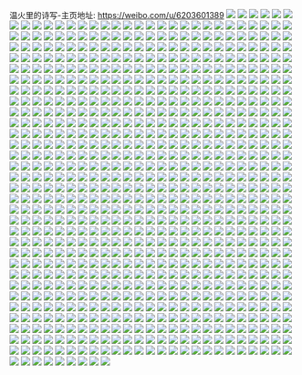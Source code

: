 温火里的诗写-主页地址: https://weibo.com/u/6203601389 
![](https://wx4.sinaimg.cn/mw2000/006LPG6Vly1h8wifnygxjj30n00ldwhu.jpg) 
![](https://wx4.sinaimg.cn/mw2000/006LPG6Vly1h8wifoe0ofj30n00tuqds.jpg) 
![](https://wx4.sinaimg.cn/mw2000/006LPG6Vly1h8wifon911j30mz0uodj5.jpg) 
![](https://wx4.sinaimg.cn/mw2000/006LPG6Vly1h8wifowerfj30mz0uoq9f.jpg) 
![](https://wx4.sinaimg.cn/mw2000/006LPG6Vly1h8wet3dge1j30u0140111.jpg) 
![](https://wx4.sinaimg.cn/mw2000/006LPG6Vly1h8w4w6hbifj30u0148wmw.jpg) 
![](https://wx4.sinaimg.cn/mw2000/006LPG6Vly1h8w4w7pjdej30u015xn5h.jpg) 
![](https://wx4.sinaimg.cn/mw2000/006LPG6Vly1h8vf6sh11dj31400u0jwb.jpg) 
![](https://wx4.sinaimg.cn/mw2000/006LPG6Vly1h8vezyer8vj30pt0yfaep.jpg) 
![](https://wx4.sinaimg.cn/mw2000/006LPG6Vly1h8vezxye4kj30n00nq40c.jpg) 
![](https://wx4.sinaimg.cn/mw2000/006LPG6Vly1h8vbmeu53dj30n00pujrs.jpg) 
![](https://wx4.sinaimg.cn/mw2000/006LPG6Vly1h8vdb3kv46j30n01ds0vo.jpg) 
![](https://wx4.sinaimg.cn/mw2000/006LPG6Vly1h8uztu6ngkj32492upb2b.jpg) 
![](https://wx4.sinaimg.cn/mw2000/006LPG6Vly1h8uztvv5psj324d2tvnpe.jpg) 
![](https://wx4.sinaimg.cn/mw2000/006LPG6Vly1h8uzty45lrj32682wbe83.jpg) 
![](https://wx4.sinaimg.cn/mw2000/006LPG6Vly1h8uf4epy9tj30u014047w.jpg) 
![](https://wx4.sinaimg.cn/mw2000/006LPG6Vly1h8uf4f5pm2j30k20e4401.jpg) 
![](https://wx4.sinaimg.cn/mw2000/006LPG6Vly1h8trxsp9yhj325x2wku0y.jpg) 
![](https://wx4.sinaimg.cn/mw2000/006LPG6Vly1h8trxv1uwfj322i2s1e82.jpg) 
![](https://wx4.sinaimg.cn/mw2000/006LPG6Vly1h8t9x8gzlfj30sr1f4dk1.jpg) 
![](https://wx4.sinaimg.cn/mw2000/006LPG6Vly1h8t9ws0vzyj30n00kcgsh.jpg) 
![](https://wx4.sinaimg.cn/mw2000/006LPG6Vly1h8t9wq2geyj30n00tcai6.jpg) 
![](https://wx4.sinaimg.cn/mw2000/006LPG6Vly1h8t9wpene2j31bs0ps45g.jpg) 
![](https://wx4.sinaimg.cn/mw2000/006LPG6Vly1h8t9wqfku1j30qz0ipaeh.jpg) 
![](https://wx4.sinaimg.cn/mw2000/006LPG6Vly1h8t9xq6kcjj30mz0mzjve.jpg) 
![](https://wx4.sinaimg.cn/mw2000/006LPG6Vly1h8stq6wn9oj31x52oue82.jpg) 
![](https://wx4.sinaimg.cn/mw2000/006LPG6Vly1h8rxlp3a45j30u00o2jtm.jpg) 
![](https://wx4.sinaimg.cn/mw2000/006LPG6Vly1h8rxlop3wxj30n00hugn0.jpg) 
![](https://wx4.sinaimg.cn/mw2000/006LPG6Vly1h8ruqlo1r3j30n00se0w4.jpg) 
![](https://wx4.sinaimg.cn/mw2000/006LPG6Vly1h8rnohxu38j30mn0gxjtn.jpg) 
![](https://wx4.sinaimg.cn/mw2000/006LPG6Vly1h8rnoho4htj30n00opagc.jpg) 
![](https://wx4.sinaimg.cn/mw2000/006LPG6Vly1h8rnoi47rwj30n00oojul.jpg) 
![](https://wx4.sinaimg.cn/mw2000/006LPG6Vly1h8ribgkr2vj32732xiu0y.jpg) 
![](https://wx4.sinaimg.cn/mw2000/006LPG6Vly1h8ribj5fboj32592v1npe.jpg) 
![](https://wx4.sinaimg.cn/mw2000/006LPG6Vly1h8ribl4574j326r2x0x6q.jpg) 
![](https://wx4.sinaimg.cn/mw2000/006LPG6Vly1h8qhnf7jq8j30n00kvah9.jpg) 
![](https://wx4.sinaimg.cn/mw2000/006LPG6Vly1h8qe4rhvoyj30mw0uih5z.jpg) 
![](https://wx4.sinaimg.cn/mw2000/006LPG6Vly1h8qe4s9l5ij325p2vlx6p.jpg) 
![](https://wx4.sinaimg.cn/mw2000/006LPG6Vly1h8pu4iekvkj30u01hcwns.jpg) 
![](https://wx4.sinaimg.cn/mw2000/006LPG6Vly1h8pucdahjtj30n0128aj3.jpg) 
![](https://wx4.sinaimg.cn/mw2000/006LPG6Vly1h8po53ezu3j30sn1avtt2.jpg) 
![](https://wx4.sinaimg.cn/mw2000/006LPG6Vly1h8p556gqmfj30u01be44g.jpg) 
![](https://wx4.sinaimg.cn/mw2000/006LPG6Vly1h8p5567sw2j30mu0m9tgp.jpg) 
![](https://wx4.sinaimg.cn/mw2000/006LPG6Vly1h8p51rm2qwj323h2sn1ky.jpg) 
![](https://wx4.sinaimg.cn/mw2000/006LPG6Vly1h8p51t1wkij325a2v1u0x.jpg) 
![](https://wx4.sinaimg.cn/mw2000/006LPG6Vly1h8p51sd4gej327t2yfb2a.jpg) 
![](https://wx4.sinaimg.cn/mw2000/006LPG6Vly1h8oll6r428j30nv0h1445.jpg) 
![](https://wx4.sinaimg.cn/mw2000/006LPG6Vly1h8obu3ekyij309v0a174m.jpg) 
![](https://wx4.sinaimg.cn/mw2000/006LPG6Vly1h8o0ghwzzej30ty0zp7e2.jpg) 
![](https://wx4.sinaimg.cn/mw2000/006LPG6Vly1h8o0gh93m9j30u00ue107.jpg) 
![](https://wx4.sinaimg.cn/mw2000/006LPG6Vly1h8o0ghh2uqj30mz0mzwj6.jpg) 
![](https://wx4.sinaimg.cn/mw2000/006LPG6Vly1h8n1r6y4v7j30kf0dnwh9.jpg) 
![](https://wx4.sinaimg.cn/mw2000/006LPG6Vly1h8mu75i2q3j30mw0uj47h.jpg) 
![](https://wx4.sinaimg.cn/mw2000/006LPG6Vly1h8mu75smvdj30ms0ud0zy.jpg) 
![](https://wx4.sinaimg.cn/mw2000/006LPG6Vly1h8mu763kyrj30mu0ug0zp.jpg) 
![](https://wx4.sinaimg.cn/mw2000/006LPG6Vly1h8m9snvdfaj30mr13agtr.jpg) 
![](https://wx4.sinaimg.cn/mw2000/006LPG6Vly1h8m8blmvs9j30k00zk47o.jpg) 
![](https://wx4.sinaimg.cn/mw2000/006LPG6Vly1h8lw3rrj4ij327w2ykqv6.jpg) 
![](https://wx4.sinaimg.cn/mw2000/006LPG6Vly1h8lw3u6e8yj32802zmx6q.jpg) 
![](https://wx4.sinaimg.cn/mw2000/006LPG6Vly1h8ltp7wtl8j30jr0m776v.jpg) 
![](https://wx4.sinaimg.cn/mw2000/006LPG6Vly1h8ltsmhwwoj30u0140dm1.jpg) 
![](https://wx4.sinaimg.cn/mw2000/006LPG6Vly1h8ljdw3ruwj30u014010d.jpg) 
![](https://wx4.sinaimg.cn/mw2000/006LPG6Vly1h8l3omsvdwj30n00n0q6v.jpg) 
![](https://wx4.sinaimg.cn/mw2000/006LPG6Vly1h8l3on3t40j30if0if0wi.jpg) 
![](https://wx4.sinaimg.cn/mw2000/006LPG6Vly1h8l3omdoysj30m20n5423.jpg) 
![](https://wx4.sinaimg.cn/mw2000/006LPG6Vly1h8l3onaqaxj30sg0sgn29.jpg) 
![](https://wx4.sinaimg.cn/mw2000/006LPG6Vly1h8l3ongzo8j30n00i776l.jpg) 
![](https://wx4.sinaimg.cn/mw2000/006LPG6Vly1h8l3onp204j30n00iowgf.jpg) 
![](https://wx4.sinaimg.cn/mw2000/006LPG6Vly1h8l3onwdoaj30iz0irwft.jpg) 
![](https://wx4.sinaimg.cn/mw2000/006LPG6Vly1h8kodc6my7j30n00gmq4d.jpg) 
![](https://wx4.sinaimg.cn/mw2000/006LPG6Vly1h8kntth2lij30n00putb1.jpg) 
![](https://wx4.sinaimg.cn/mw2000/006LPG6Vly1h8kiupw8icj30n01dsaml.jpg) 
![](https://wx4.sinaimg.cn/mw2000/006LPG6Vly1h8jk00lzlzj30kd0h90ty.jpg) 
![](https://wx4.sinaimg.cn/mw2000/006LPG6Vly1h8ilgx9d4jj32c0340kjm.jpg) 
![](https://wx4.sinaimg.cn/mw2000/006LPG6Vly1h8ilgy2dd9j32c02c07wh.jpg) 
![](https://wx4.sinaimg.cn/mw2000/006LPG6Vly1h8hoya3gugj319t18x7hy.jpg) 
![](https://wx4.sinaimg.cn/mw2000/006LPG6Vly1h8hm437704j31v82hm1kx.jpg) 
![](https://wx4.sinaimg.cn/mw2000/006LPG6Vly1h8h2wlwo85j32422wqx6p.jpg) 
![](https://wx4.sinaimg.cn/mw2000/006LPG6Vly1h8h2wkqextj30n01dsgtb.jpg) 
![](https://wx4.sinaimg.cn/mw2000/006LPG6Vly1h8f4vlz0l2j327q2wxx6q.jpg) 
![](https://wx4.sinaimg.cn/mw2000/006LPG6Vly1h8f4xw1tn9j327v2yhe83.jpg) 
![](https://wx4.sinaimg.cn/mw2000/006LPG6Vly1h8f2h6j0a1j30n00n3n3q.jpg) 
![](https://wx4.sinaimg.cn/mw2000/006LPG6Vly1h8ez6aqraoj30k00zkn5f.jpg) 
![](https://wx4.sinaimg.cn/mw2000/006LPG6Vly1h8ergypeafj32752xjkjo.jpg) 
![](https://wx4.sinaimg.cn/mw2000/006LPG6Vly1h8erh1p5ihj326q2xo7wj.jpg) 
![](https://wx4.sinaimg.cn/mw2000/006LPG6Vly1h8ergw3fn4j325f2v97wj.jpg) 
![](https://wx4.sinaimg.cn/mw2000/006LPG6Vly1h8hm8c9nzbj336c2dr7wj.jpg) 
![](https://wx4.sinaimg.cn/mw2000/006LPG6Vly1h8hm8ai4sej30mn0uen1c.jpg) 
![](https://wx4.sinaimg.cn/mw2000/006LPG6Vly1h89km2kpsyj30k00zk7gw.jpg) 
![](https://wx4.sinaimg.cn/mw2000/006LPG6Vly1h894deyijhj30k00zk142.jpg) 
![](https://wx4.sinaimg.cn/mw2000/006LPG6Vly1h891may8oyj30k00zkaht.jpg) 
![](https://wx4.sinaimg.cn/mw2000/006LPG6Vly1h88g21s5rjj30u01cxh9v.jpg) 
![](https://wx4.sinaimg.cn/mw2000/006LPG6Vly1h88g22ei4bj30u01hcx4e.jpg) 
![](https://wx4.sinaimg.cn/mw2000/006LPG6Vly1h88g5sc4jpj30u01hctvq.jpg) 
![](https://wx4.sinaimg.cn/mw2000/006LPG6Vly1h86tcaj7pmj30hx0tjag0.jpg) 
![](https://wx4.sinaimg.cn/mw2000/006LPG6Vly1h86tca8416j31kn1knb29.jpg) 
![](https://wx4.sinaimg.cn/mw2000/006LPG6Vly1h86p17rpxvj326s2x3kjm.jpg) 
![](https://wx4.sinaimg.cn/mw2000/006LPG6Vly1h7zsq5isqnj30n00l5t9x.jpg) 
![](https://wx4.sinaimg.cn/mw2000/006LPG6Vly1h7yzjdvuvoj30k20zsadk.jpg) 
![](https://wx4.sinaimg.cn/mw2000/006LPG6Vly1h7yzjdcmp7j30mz0uomzm.jpg) 
![](https://wx4.sinaimg.cn/mw2000/006LPG6Vly1h7ypoo3lbvj30n00nejt8.jpg) 
![](https://wx4.sinaimg.cn/mw2000/006LPG6Vly1h7v8nw72t2j30je0o6q8a.jpg) 
![](https://wx4.sinaimg.cn/mw2000/006LPG6Vly1h7pf8qr2prj30rf0rfn2f.jpg) 
![](https://wx4.sinaimg.cn/mw2000/006LPG6Vly1h7ob64hpxcj30k00zkdll.jpg) 
![](https://wx4.sinaimg.cn/mw2000/006LPG6Vly1h7n4y0scnkj32642w6qly.jpg) 
![](https://wx4.sinaimg.cn/mw2000/006LPG6Vly1h7n4y561enj32752xju0y.jpg) 
![](https://wx4.sinaimg.cn/mw2000/006LPG6Vly1h7n4y8rcm2j32392smhdu.jpg) 
![](https://wx4.sinaimg.cn/mw2000/006LPG6Vly1h7l1tx93zhj30eg0d1my4.jpg) 
![](https://wx4.sinaimg.cn/mw2000/006LPG6Vly1h7l1twtxvij30n00kv7c0.jpg) 
![](https://wx4.sinaimg.cn/mw2000/006LPG6Vly1h7ks7rkb1aj326v2x6npf.jpg) 
![](https://wx4.sinaimg.cn/mw2000/006LPG6Vly1h7ks7tvclfj327d2xvkjn.jpg) 
![](https://wx4.sinaimg.cn/mw2000/006LPG6Vly1h7kmq7vrh2j30n00pqdhu.jpg) 
![](https://wx4.sinaimg.cn/mw2000/006LPG6Vly1h7j4s4qibzj30n01dswzg.jpg) 
![](https://wx4.sinaimg.cn/mw2000/006LPG6Vly1h7j4s66097j30n01ds1kx.jpg) 
![](https://wx4.sinaimg.cn/mw2000/006LPG6Vly1h7j4s7ozfvj30n01dskhz.jpg) 
![](https://wx4.sinaimg.cn/mw2000/006LPG6Vly1h7ismraes1j30u014446p.jpg) 
![](https://wx4.sinaimg.cn/mw2000/006LPG6Vly1h7ismqmnntj30u01407c3.jpg) 
![](https://wx4.sinaimg.cn/mw2000/006LPG6Vly1h7irwc462cj30n01dsadv.jpg) 
![](https://wx4.sinaimg.cn/mw2000/006LPG6Vly1h7irw7s655j30n01dsad9.jpg) 
![](https://wx4.sinaimg.cn/mw2000/006LPG6Vly1h7ip60frbsj30mb0u9wg1.jpg) 
![](https://wx4.sinaimg.cn/mw2000/006LPG6Vly1h7ip4vgk3lj30lc0sgwg8.jpg) 
![](https://wx4.sinaimg.cn/mw2000/006LPG6Vly1h7io2t7hs1j30jk0etmxo.jpg) 
![](https://wx4.sinaimg.cn/mw2000/006LPG6Vly1h7inuron9ej30va0u044a.jpg) 
![](https://wx4.sinaimg.cn/mw2000/006LPG6Vly1h7h5540utmj30n00hyq2z.jpg) 
![](https://wx4.sinaimg.cn/mw2000/006LPG6Vly1h7ggshyoc0j30je0xuaaw.jpg) 
![](https://wx4.sinaimg.cn/mw2000/006LPG6Vly1h7g4je8va4j32862zjtio.jpg) 
![](https://wx4.sinaimg.cn/mw2000/006LPG6Vly1h7g4dxgh4ij32622woqv6.jpg) 
![](https://wx4.sinaimg.cn/mw2000/006LPG6Vly1h7f73m5vxmj30od0scdgy.jpg) 
![](https://wx4.sinaimg.cn/mw2000/006LPG6Vly1h7dt7a5th6j327l2yvwnb.jpg) 
![](https://wx4.sinaimg.cn/mw2000/006LPG6Vly1h7dt7dmyykj31xy2lr4qq.jpg) 
![](https://wx4.sinaimg.cn/mw2000/006LPG6Vly1h7dt7buf8jj326v2x6gnx.jpg) 
![](https://wx4.sinaimg.cn/mw2000/006LPG6Vly1h7cm8xo38aj328e2z7x6q.jpg) 
![](https://wx4.sinaimg.cn/mw2000/006LPG6Vly1h7cm90uvzdj327f2xwtec.jpg) 
![](https://wx4.sinaimg.cn/mw2000/006LPG6Vly1h7cm93e34vj31zu2n1x12.jpg) 
![](https://wx4.sinaimg.cn/mw2000/006LPG6Vly1h7bmgeaf9rj30n00w1k38.jpg) 
![](https://wx4.sinaimg.cn/mw2000/006LPG6Vly1h7bmgvwnugj30sg0r9myv.jpg) 
![](https://wx4.sinaimg.cn/mw2000/006LPG6Vly1h7bgum7em4j326l2xd11d.jpg) 
![](https://wx4.sinaimg.cn/mw2000/006LPG6Vly1h7bgups2qij328h2zctjj.jpg) 
![](https://wx4.sinaimg.cn/mw2000/006LPG6Vly1h7aw3xfnykj30k00u4agr.jpg) 
![](https://wx4.sinaimg.cn/mw2000/006LPG6Vly1h7abmrdufmj31sc2ds1kz.jpg) 
![](https://wx4.sinaimg.cn/mw2000/006LPG6Vly1h7al7gyvktj30u0143n5b.jpg) 
![](https://wx4.sinaimg.cn/mw2000/006LPG6Vly1h7abiaz9xvj32802xydpe.jpg) 
![](https://wx4.sinaimg.cn/mw2000/006LPG6Vly1h7abieie46j326s2xndp4.jpg) 
![](https://wx4.sinaimg.cn/mw2000/006LPG6Vly1h79jshmebej30dw0dwwfb.jpg) 
![](https://wx4.sinaimg.cn/mw2000/006LPG6Vly1h7982nlhyhj327g2yk4b9.jpg) 
![](https://wx4.sinaimg.cn/mw2000/006LPG6Vly1h7982kd544j326j2vme83.jpg) 
![](https://wx4.sinaimg.cn/mw2000/006LPG6Vly1h77bzdp0lpj31sc2ds7wi.jpg) 
![](https://wx4.sinaimg.cn/mw2000/006LPG6Vly1h768y5k9shj32c02c0qp0.jpg) 
![](https://wx4.sinaimg.cn/mw2000/006LPG6Vly1h768y4d5i1j31xy2qsazc.jpg) 
![](https://wx4.sinaimg.cn/mw2000/006LPG6Vly1h74jia284nj326r2xmqv6.jpg) 
![](https://wx4.sinaimg.cn/mw2000/006LPG6Vly1h73nyjsjflj30df0cidfw.jpg) 
![](https://wx4.sinaimg.cn/mw2000/006LPG6Vly1h73ov2sh87j30u0140t98.jpg) 
![](https://wx4.sinaimg.cn/mw2000/006LPG6Vly1h73hik2kgsj30dw0dwaak.jpg) 
![](https://wx4.sinaimg.cn/mw2000/006LPG6Vly1h729h7qq52j31r71jkgzr.jpg) 
![](https://wx4.sinaimg.cn/mw2000/006LPG6Vly1h729h943c7j31sb1ks7wh.jpg) 
![](https://wx4.sinaimg.cn/mw2000/006LPG6Vly1h728b9v0coj32832ythdv.jpg) 
![](https://wx4.sinaimg.cn/mw2000/006LPG6Vly1h728bblb2rj328a2z3x6q.jpg) 
![](https://wx4.sinaimg.cn/mw2000/006LPG6Vly1h7136uk63ij30jo11ftad.jpg) 
![](https://wx4.sinaimg.cn/mw2000/006LPG6Vly1h712uumep3j32c0340b2a.jpg) 
![](https://wx4.sinaimg.cn/mw2000/006LPG6Vly1h712uvwb38j32c0340e82.jpg) 
![](https://wx4.sinaimg.cn/mw2000/006LPG6Vly1h711qbey13j31z02n5agh.jpg) 
![](https://wx4.sinaimg.cn/mw2000/006LPG6Vly1h703hlr9caj30n00sydg2.jpg) 
![](https://wx4.sinaimg.cn/mw2000/006LPG6Vly1h6zw3qdeyij326s2xju0y.jpg) 
![](https://wx4.sinaimg.cn/mw2000/006LPG6Vly1h6zw3tt0hoj32892y2do5.jpg) 
![](https://wx4.sinaimg.cn/mw2000/006LPG6Vly1h6z8bgc3jij30qr0qraab.jpg) 
![](https://wx4.sinaimg.cn/mw2000/006LPG6Vly1h6yx53za2vj30n01dsqch.jpg) 
![](https://wx4.sinaimg.cn/mw2000/006LPG6Vly1h6ys3nul4hj327u2z14qr.jpg) 
![](https://wx4.sinaimg.cn/mw2000/006LPG6Vly1h6ypwnq6rej30dw0dw3yx.jpg) 
![](https://wx4.sinaimg.cn/mw2000/006LPG6Vly1h6xorlti3hj30n00bomxy.jpg) 
![](https://wx4.sinaimg.cn/mw2000/006LPG6Vly1h6xorrp6iej30n00ofk0m.jpg) 
![](https://wx4.sinaimg.cn/mw2000/006LPG6Vly1h6xlw0sd97j325b2w3dp2.jpg) 
![](https://wx4.sinaimg.cn/mw2000/006LPG6Vly1h6xlw5eg5xj32692wck1o.jpg) 
![](https://wx4.sinaimg.cn/mw2000/006LPG6Vly1h6x48v1ts9j30jk11iac3.jpg) 
![](https://wx4.sinaimg.cn/mw2000/006LPG6Vly1h6wocaoodmj30n00khmxz.jpg) 
![](https://wx4.sinaimg.cn/mw2000/006LPG6Vly1h6xmksgribj30t310rdr9.jpg) 
![](https://wx4.sinaimg.cn/mw2000/006LPG6Vly1h6wnfz4m69j30u013mdi3.jpg) 
![](https://wx4.sinaimg.cn/mw2000/006LPG6Vly1h6wglq130tj30ez07l74i.jpg) 
![](https://wx4.sinaimg.cn/mw2000/006LPG6Vly1h6wig18vboj31sc2dsqv5.jpg) 
![](https://wx4.sinaimg.cn/mw2000/006LPG6Vly1h6vjx2mqfgj30dw0dwjs1.jpg) 
![](https://wx4.sinaimg.cn/mw2000/006LPG6Vly1h6uoo8z8zbj30ty11i12c.jpg) 
![](https://wx4.sinaimg.cn/mw2000/006LPG6Vly1h6uooa7a6ij313w0wdaln.jpg) 
![](https://wx4.sinaimg.cn/mw2000/006LPG6Vly1h6u8r3pg5bj30n00v4tby.jpg) 
![](https://wx4.sinaimg.cn/mw2000/006LPG6Vly1h6thg128p6j30go09u3z7.jpg) 
![](https://wx4.sinaimg.cn/mw2000/006LPG6Vly1h6rsp6ihpgj30u014ajt5.jpg) 
![](https://wx4.sinaimg.cn/mw2000/006LPG6Vly1h6rddex6vhj30mz0otta7.jpg) 
![](https://wx4.sinaimg.cn/mw2000/006LPG6Vly1h6r8zxs3bsj30tu0tudno.jpg) 
![](https://wx4.sinaimg.cn/mw2000/006LPG6Vly1h6psoe5nqhj30n00oojxf.jpg) 
![](https://wx4.sinaimg.cn/mw2000/006LPG6Vly1h6psoehcq3j30n00gcmx6.jpg) 
![](https://wx4.sinaimg.cn/mw2000/006LPG6Vly1h6psodsfouj30mz0mzmz5.jpg) 
![](https://wx4.sinaimg.cn/mw2000/006LPG6Vly1h6psoep5iwj30lo0fv75x.jpg) 
![](https://wx4.sinaimg.cn/mw2000/006LPG6Vly1h6pspyswrnj30n00hjt9u.jpg) 
![](https://wx4.sinaimg.cn/mw2000/006LPG6Vly1h6psrhe58vj30n00i2t8s.jpg) 
![](https://wx4.sinaimg.cn/mw2000/006LPG6Vly1h6oklq5usdj30tu0tu7gk.jpg) 
![](https://wx4.sinaimg.cn/mw2000/006LPG6Vly1h6n7mfbzubj327f2yib2b.jpg) 
![](https://wx4.sinaimg.cn/mw2000/006LPG6Vly1h6n7mhtkgcj326x2xvn5d.jpg) 
![](https://wx4.sinaimg.cn/mw2000/006LPG6Vly1h6mgkx9j0sj315a0n8jwq.jpg) 
![](https://wx4.sinaimg.cn/mw2000/006LPG6Vly1h6m3gje67hj32c0355tli.jpg) 
![](https://wx4.sinaimg.cn/mw2000/006LPG6Vly1h6m3gk8rldj318s1nrwt4.jpg) 
![](https://wx4.sinaimg.cn/mw2000/006LPG6Vly1h6l4t8jnk1j30u014c40d.jpg) 
![](https://wx4.sinaimg.cn/mw2000/006LPG6Vly1h6l1xyvodrj329q29qhdu.jpg) 
![](https://wx4.sinaimg.cn/mw2000/006LPG6Vly1h6kflttphrj30n00dvjuu.jpg) 
![](https://wx4.sinaimg.cn/mw2000/006LPG6Vly1h6kflu6wy2j30n00h20y1.jpg) 
![](https://wx4.sinaimg.cn/mw2000/006LPG6Vly1h6kfluge0tj30n00ngdnw.jpg) 
![](https://wx4.sinaimg.cn/mw2000/006LPG6Vly1h6kflupqphj30mx0mdaip.jpg) 
![](https://wx4.sinaimg.cn/mw2000/006LPG6Vly1h6kflv1mmej30n00s67c8.jpg) 
![](https://wx4.sinaimg.cn/mw2000/006LPG6Vly1h6k46uib4oj30hb0uy3zq.jpg) 
![](https://wx4.sinaimg.cn/mw2000/006LPG6Vly1h6ioxu350gj30r011v7fl.jpg) 
![](https://wx4.sinaimg.cn/mw2000/006LPG6Vly1h6ik871lnkj32c02c01kz.jpg) 
![](https://wx4.sinaimg.cn/mw2000/006LPG6Vly1h6hfewwd8oj30mk0yb0vw.jpg) 
![](https://wx4.sinaimg.cn/mw2000/006LPG6Vly1h6heepgt3gj30u014dgnk.jpg) 
![](https://wx4.sinaimg.cn/mw2000/006LPG6Vly1h6hbg7scunj336c36a43d.jpg) 
![](https://wx4.sinaimg.cn/mw2000/006LPG6Vly1h6hbekkwilj30k014e49g.jpg) 
![](https://wx4.sinaimg.cn/mw2000/006LPG6Vly1h6gngjz06tj325s2sutbf.jpg) 
![](https://wx4.sinaimg.cn/mw2000/006LPG6Vly1h6fhw9m5d6j30n01ds4ml.jpg) 
![](https://wx4.sinaimg.cn/mw2000/006LPG6Vly1h6fhw59899j30n01dsnk5.jpg) 
![](https://wx4.sinaimg.cn/mw2000/006LPG6Vly1h6fh5vyl64j32c034pap2.jpg) 
![](https://wx4.sinaimg.cn/mw2000/006LPG6Vly1h6f9lml8xwj30j60dkgmm.jpg) 
![](https://wx4.sinaimg.cn/mw2000/006LPG6Vly1h6dyly6e9rj30mz0uowes.jpg) 
![](https://wx4.sinaimg.cn/mw2000/006LPG6Vly1h6dymi7boxj30mz0uojsm.jpg) 
![](https://wx4.sinaimg.cn/mw2000/006LPG6Vly1h6dylxw3a2j30mz0uodgv.jpg) 
![](https://wx4.sinaimg.cn/mw2000/006LPG6Vly1h6dvxnkp01j30mz0uo774.jpg) 
![](https://wx4.sinaimg.cn/mw2000/006LPG6Vly1h6d6gbzarfj32c034xjtu.jpg) 
![](https://wx4.sinaimg.cn/mw2000/006LPG6Vly1h6d6gdm1lgj321i32841l.jpg) 
![](https://wx4.sinaimg.cn/mw2000/006LPG6Vly1h6d3sam4yrj30u00u076t.jpg) 
![](https://wx4.sinaimg.cn/mw2000/006LPG6Vly1h6bmy58w6lj322o34047r.jpg) 
![](https://wx4.sinaimg.cn/mw2000/006LPG6Vly1h6bmy90m5mj32b6340qfp.jpg) 
![](https://wx4.sinaimg.cn/mw2000/006LPG6Vly1h6a2bwnadgj30n01dsdma.jpg) 
![](https://wx4.sinaimg.cn/mw2000/006LPG6Vly1h69vc2ox8sj30ho060mx8.jpg) 
![](https://wx4.sinaimg.cn/mw2000/006LPG6Vly1h69vc313cbj31750u0dhw.jpg) 
![](https://wx4.sinaimg.cn/mw2000/006LPG6Vly1h68v0om8t8j30n00oidh7.jpg) 
![](https://wx4.sinaimg.cn/mw2000/006LPG6Vly1h68v0p39ggj30n011iwgq.jpg) 
![](https://wx4.sinaimg.cn/mw2000/006LPG6Vly1h68v0otlptj30js0jy753.jpg) 
![](https://wx4.sinaimg.cn/mw2000/006LPG6Vly1h689b5pu60j30jn0i73zs.jpg) 
![](https://wx4.sinaimg.cn/mw2000/006LPG6Vly1h687hj8vn3j30n010dmyc.jpg) 
![](https://wx4.sinaimg.cn/mw2000/006LPG6Vly1h67m6n80u5j32bc1jk1kx.jpg) 
![](https://wx4.sinaimg.cn/mw2000/006LPG6Vly1h651iopgdaj32c02c1qv5.jpg) 
![](https://wx4.sinaimg.cn/mw2000/006LPG6Vly1h63s613yfjj30sf0lbt9j.jpg) 
![](https://wx4.sinaimg.cn/mw2000/006LPG6Vly1h630iw43ggj30mz0o73zz.jpg) 
![](https://wx4.sinaimg.cn/mw2000/006LPG6Vly1h62n6ss573j30lf0mt77b.jpg) 
![](https://wx4.sinaimg.cn/mw2000/006LPG6Vly1h5vsf1sfhcj30uh0u0dj3.jpg) 
![](https://wx4.sinaimg.cn/mw2000/006LPG6Vly1h5vsbna4prj30u014agr6.jpg) 
![](https://wx4.sinaimg.cn/mw2000/006LPG6Vly1h5uygfs4e8j30oa0wpwpl.jpg) 
![](https://wx4.sinaimg.cn/mw2000/006LPG6Vly1h5ucafsjagj30u0140gqd.jpg) 
![](https://wx4.sinaimg.cn/mw2000/006LPG6Vly1h5ubghbynzj32c035pqv5.jpg) 
![](https://wx4.sinaimg.cn/mw2000/006LPG6Vly1h5ubgjjh8uj31rc2cg7wh.jpg) 
![](https://wx4.sinaimg.cn/mw2000/006LPG6Vly1h5sdog2do0j32c034lhdt.jpg) 
![](https://wx4.sinaimg.cn/mw2000/006LPG6Vly1h5sdoib4g4j31cl21daq9.jpg) 
![](https://wx4.sinaimg.cn/mw2000/006LPG6Vly1h5qyf25exej30ts19l4it.jpg) 
![](https://wx4.sinaimg.cn/mw2000/006LPG6Vly1h5qyeujd6kj31ah1ah4ka.jpg) 
![](https://wx4.sinaimg.cn/mw2000/006LPG6Vly1h5olebq0rbj305j03cmx1.jpg) 
![](https://wx4.sinaimg.cn/mw2000/006LPG6Vly1h5nhfj00s5j32be3401kz.jpg) 
![](https://wx4.sinaimg.cn/mw2000/006LPG6Vly1h5lf7ipaz8j32c034xb2a.jpg) 
![](https://wx4.sinaimg.cn/mw2000/006LPG6Vly1h5k04jlfchj30sl1247j4.jpg) 
![](https://wx4.sinaimg.cn/mw2000/006LPG6Vly1h5k04kb7z8j30n014w7ic.jpg) 
![](https://wx4.sinaimg.cn/mw2000/006LPG6Vly1h5k04h03f7j30n014wao6.jpg) 
![](https://wx4.sinaimg.cn/mw2000/006LPG6Vly1h5e33m80tnj30ay06zglx.jpg) 
![](https://wx4.sinaimg.cn/mw2000/006LPG6Vly1h5b8n09pvhj30sg0r91ci.jpg) 
![](https://wx4.sinaimg.cn/mw2000/006LPG6Vly1h5b8npdttvj30n00ibdhw.jpg) 
![](https://wx4.sinaimg.cn/mw2000/006LPG6Vly1h5b2lk44vhj30k00mu76a.jpg) 
![](https://wx4.sinaimg.cn/mw2000/006LPG6Vly1h5a3117y81j30jz137tcz.jpg) 
![](https://wx4.sinaimg.cn/mw2000/006LPG6Vly1h59hbciicgj321m23a4qp.jpg) 
![](https://wx4.sinaimg.cn/mw2000/006LPG6Vly1h59hbasds1j32c034t4qq.jpg) 
![](https://wx4.sinaimg.cn/mw2000/006LPG6Vly1h52zt0uqtlj30u01417av.jpg) 
![](https://wx4.sinaimg.cn/mw2000/006LPG6Vly1h4z1ewphlpj31l31l34ax.jpg) 
![](https://wx4.sinaimg.cn/mw2000/006LPG6Vly1h4ykenif7gj30w61854ag.jpg) 
![](https://wx4.sinaimg.cn/mw2000/006LPG6Vly1h4v4n4hkfzj30n00phq4j.jpg) 
![](https://wx4.sinaimg.cn/mw2000/006LPG6Vly1h4uqxvy8cmj31zv1zvtwq.jpg) 
![](https://wx4.sinaimg.cn/mw2000/006LPG6Vly1h4tl2cea63j30mz0mzq7u.jpg) 
![](https://wx4.sinaimg.cn/mw2000/006LPG6Vly1h4sjmzijn2j30v90ptq9e.jpg) 
![](https://wx4.sinaimg.cn/mw2000/006LPG6Vly1h4p0tsvhvej30yk0snwms.jpg) 
![](https://wx4.sinaimg.cn/mw2000/006LPG6Vly1h4fgtgi6u6j30n014x43r.jpg) 
![](https://wx4.sinaimg.cn/mw2000/006LPG6Vly1h4cmo3rp22j32802yob2c.jpg) 
![](https://wx4.sinaimg.cn/mw2000/006LPG6Vly1h4by2un5z9j30n01dsndh.jpg) 
![](https://wx4.sinaimg.cn/mw2000/006LPG6Vly1h48o2bo4nej32b0340kjm.jpg) 
![](https://wx4.sinaimg.cn/mw2000/006LPG6Vly1h48o2xw66hj32b0340kjm.jpg) 
![](https://wx4.sinaimg.cn/mw2000/006LPG6Vly1h43zrgod9mj31ey26wql8.jpg) 
![](https://wx4.sinaimg.cn/mw2000/006LPG6Vly1h43zrffgjyj31121ms7dl.jpg) 
![](https://wx4.sinaimg.cn/mw2000/006LPG6Vly1h425o27fwvj334033y4qt.jpg) 
![](https://wx4.sinaimg.cn/mw2000/006LPG6Vly1h40n21lv2rj31sc22gb29.jpg) 
![](https://wx4.sinaimg.cn/mw2000/006LPG6Vly1h3z9x8f59oj32pv21eb2a.jpg) 
![](https://wx4.sinaimg.cn/mw2000/006LPG6Vly1h3yec0dxntj30ju0j8gqs.jpg) 
![](https://wx4.sinaimg.cn/mw2000/006LPG6Vly1h3v7hbcob1j30v80v876l.jpg) 
![](https://wx4.sinaimg.cn/mw2000/006LPG6Vly1h3v7hayxydj30j8091767.jpg) 
![](https://wx4.sinaimg.cn/mw2000/006LPG6Vly1h3us1qoivyj30u01hcwp4.jpg) 
![](https://wx4.sinaimg.cn/mw2000/006LPG6Vly1h3lv2b9tpnj31fw1sh1kx.jpg) 
![](https://wx4.sinaimg.cn/mw2000/006LPG6Vly1h3lus0hru2j31s629z7wh.jpg) 
![](https://wx4.sinaimg.cn/mw2000/006LPG6Vly1h3j37phrnsj32a92a1hdu.jpg) 
![](https://wx4.sinaimg.cn/mw2000/006LPG6Vly1h3gojghkl4j32c034x4qq.jpg) 
![](https://wx4.sinaimg.cn/mw2000/006LPG6Vly1h3gojfjax8j32a7340b29.jpg) 
![](https://wx4.sinaimg.cn/mw2000/006LPG6Vly1h3elan5fe3j32ap340ngt.jpg) 
![](https://wx4.sinaimg.cn/mw2000/006LPG6Vly1h39xczsmcjj30ji0ap41q.jpg) 
![](https://wx4.sinaimg.cn/mw2000/006LPG6Vly1h36da9c12nj32za3rbb29.jpg) 
![](https://wx4.sinaimg.cn/mw2000/006LPG6Vly1h33dbf5vqnj33402c0u0y.jpg) 
![](https://wx4.sinaimg.cn/mw2000/006LPG6Vly1h31qu3iyocj31sc2ds7wh.jpg) 
![](https://wx4.sinaimg.cn/mw2000/006LPG6Vly1h30jrfbrzyj30n011s1kx.jpg) 
![](https://wx4.sinaimg.cn/mw2000/006LPG6Vly1h30jygei53j30mz1497cv.jpg) 
![](https://wx4.sinaimg.cn/mw2000/006LPG6Vly1h2sham84kaj32au34pu0x.jpg) 
![](https://wx4.sinaimg.cn/mw2000/006LPG6Vly1h2rrf1i7z3j30mf148dt0.jpg) 
![](https://wx4.sinaimg.cn/mw2000/006LPG6Vly1h2rndyqsdij30n01dsb29.jpg) 
![](https://wx4.sinaimg.cn/mw2000/006LPG6Vly1h2po7bcmwvj30m90w5ach.jpg) 
![](https://wx4.sinaimg.cn/mw2000/006LPG6Vly1h2p7k35zhrj32c0340qv5.jpg) 
![](https://wx4.sinaimg.cn/mw2000/006LPG6Vly1h2p2czwc10j32ax340e82.jpg) 
![](https://wx4.sinaimg.cn/mw2000/006LPG6Vly1h2mm1q2ljsj322o34ynpd.jpg) 
![](https://wx4.sinaimg.cn/mw2000/006LPG6Vly1h2mm1rnxibj32c035l4qq.jpg) 
![](https://wx4.sinaimg.cn/mw2000/006LPG6Vly1h2m7ww4zuuj32m72m7b2a.jpg) 
![](https://wx4.sinaimg.cn/mw2000/006LPG6Vly1h2m7wt8x2mj30s01d3tkb.jpg) 
![](https://wx4.sinaimg.cn/mw2000/006LPG6Vly1h2lwmdynvhj32ay33zkjm.jpg) 
![](https://wx4.sinaimg.cn/mw2000/006LPG6Vly1h2kxd8r0bnj30k00zkq65.jpg) 
![](https://wx4.sinaimg.cn/mw2000/006LPG6Vly1h2kepw0mmnj30mq14bdnj.jpg) 
![](https://wx4.sinaimg.cn/mw2000/006LPG6Vly1h2ke1t5gn3j30m11337d1.jpg) 
![](https://wx4.sinaimg.cn/mw2000/006LPG6Vly1h2jb6qo1rjj30n01dsb29.jpg) 
![](https://wx4.sinaimg.cn/mw2000/006LPG6Vly1h2j9yuslahj32au32xu0x.jpg) 
![](https://wx4.sinaimg.cn/mw2000/006LPG6Vly1h2i28pr912j30n00xwahf.jpg) 
![](https://wx4.sinaimg.cn/mw2000/006LPG6Vly1h2i068vw0aj32as33znpe.jpg) 
![](https://wx4.sinaimg.cn/mw2000/006LPG6Vly1h2h0vude14j32c03404qr.jpg) 
![](https://wx4.sinaimg.cn/mw2000/006LPG6Vly1h2h0ikqmroj32202qonpf.jpg) 
![](https://wx4.sinaimg.cn/mw2000/006LPG6Vly1h2fy4ybjitj32ar34phdt.jpg) 
![](https://wx4.sinaimg.cn/mw2000/006LPG6Vly1h2ewdg899pj30mo13t46l.jpg) 
![](https://wx4.sinaimg.cn/mw2000/006LPG6Vly1h2der3bjcxj30zk1hc1kx.jpg) 
![](https://wx4.sinaimg.cn/mw2000/006LPG6Vly1h2der5kmg3j30u0140nc7.jpg) 
![](https://wx4.sinaimg.cn/mw2000/006LPG6Vly1h2cwyvs0n3j32202qonpg.jpg) 
![](https://wx4.sinaimg.cn/mw2000/006LPG6Vly1h26t927rimj32c03407wi.jpg) 
![](https://wx4.sinaimg.cn/mw2000/006LPG6Vly1h25yh0ckm4j30u01hch3v.jpg) 
![](https://wx4.sinaimg.cn/mw2000/006LPG6Vly1h23h5e8c11j31hc1hcngm.jpg) 
![](https://wx4.sinaimg.cn/mw2000/006LPG6Vly1h1xbdytp0rj30t01gxqpt.jpg) 
![](https://wx4.sinaimg.cn/mw2000/006LPG6Vly1h1typlkklsj32c02gqkjl.jpg) 
![](https://wx4.sinaimg.cn/mw2000/006LPG6Vly1h1typm4g2vj30u00u0tq8.jpg) 
![](https://wx4.sinaimg.cn/mw2000/006LPG6Vly1h1typkxifsj30u01h14pt.jpg) 
![](https://wx4.sinaimg.cn/mw2000/006LPG6Vly1h1s16up7rxj30zk0k0wig.jpg) 
![](https://wx4.sinaimg.cn/mw2000/006LPG6Vly1h1p4k1tairj30n01ds7wh.jpg) 
![](https://wx4.sinaimg.cn/mw2000/006LPG6Vly1h1p4k33jtmj30n01ds7wh.jpg) 
![](https://wx4.sinaimg.cn/mw2000/006LPG6Vly1h1p4k4c6o1j30n01dsb29.jpg) 
![](https://wx4.sinaimg.cn/mw2000/006LPG6Vly1h1n2p154nij30l40l4jv4.jpg) 
![](https://wx4.sinaimg.cn/mw2000/006LPG6Vly1h1n2p1dl5wj30mx14q43c.jpg) 
![](https://wx4.sinaimg.cn/mw2000/006LPG6Vly1h1n2p1u10yj32c035lhdt.jpg) 
![](https://wx4.sinaimg.cn/mw2000/006LPG6Vly1h1jfb7e2z2j32b433zh17.jpg) 
![](https://wx4.sinaimg.cn/mw2000/006LPG6Vly1h1h7aw40cqj30n00lgdnu.jpg) 
![](https://wx4.sinaimg.cn/mw2000/006LPG6Vly1h1f3paemn9j30u01crwum.jpg) 
![](https://wx4.sinaimg.cn/mw2000/006LPG6Vly1h1f3rgvnwzj31cy1hc7wh.jpg) 
![](https://wx4.sinaimg.cn/mw2000/006LPG6Vly1h1f3s2ok9pj30u01eidxt.jpg) 
![](https://wx4.sinaimg.cn/mw2000/006LPG6Vly1h1f0cxxqmdj30n00rrteq.jpg) 
![](https://wx4.sinaimg.cn/mw2000/006LPG6Vly1h1bxif36qgj3227340b2b.jpg) 
![](https://wx4.sinaimg.cn/mw2000/006LPG6Vly1h17slyk9xrj32c034tqv5.jpg) 
![](https://wx4.sinaimg.cn/mw2000/006LPG6Vly1h175xxz2mmj314r214493.jpg) 
![](https://wx4.sinaimg.cn/mw2000/006LPG6Vly1h14ukh8sb8j30n00lrq5i.jpg) 
![](https://wx4.sinaimg.cn/mw2000/006LPG6Vly1h14lnhyqpej325h1fn1ky.jpg) 
![](https://wx4.sinaimg.cn/mw2000/006LPG6Vly1h14nfwn9xxj32ba33zqv6.jpg) 
![](https://wx4.sinaimg.cn/mw2000/006LPG6Vly1h13i2wrp5oj33402c0u0y.jpg) 
![](https://wx4.sinaimg.cn/mw2000/006LPG6Vly1h13g5ci12ej31jk2bd7wh.jpg) 
![](https://wx4.sinaimg.cn/mw2000/006LPG6Vly1h0zqnay6bbj30zf1d9jvl.jpg) 
![](https://wx4.sinaimg.cn/mw2000/006LPG6Vly1h0ytypniqaj31d7227qe5.jpg) 
![](https://wx4.sinaimg.cn/mw2000/006LPG6Vly1h0xwz0ajmlj32982t97wk.jpg) 
![](https://wx4.sinaimg.cn/mw2000/006LPG6Vly1h0xnpupkqmj30tz1c27or.jpg) 
![](https://wx4.sinaimg.cn/mw2000/006LPG6Vly1h0xnptsda8j30y11f11kx.jpg) 
![](https://wx4.sinaimg.cn/mw2000/006LPG6Vly1h0vnzsyfbqj30u01crk27.jpg) 
![](https://wx4.sinaimg.cn/mw2000/006LPG6Vly1h0vnzqehtwj30u01hc1kx.jpg) 
![](https://wx4.sinaimg.cn/mw2000/006LPG6Vly1h0vnzv05jgj30u01hc4qp.jpg) 
![](https://wx4.sinaimg.cn/mw2000/006LPG6Vly1h0r1vbj6vaj30sg0sgjxu.jpg) 
![](https://wx4.sinaimg.cn/mw2000/006LPG6Vly1h0r1vgs456j306y06y0sy.jpg) 
![](https://wx4.sinaimg.cn/mw2000/006LPG6Vly1h0pd5gz4eaj30k00zktdv.jpg) 
![](https://wx4.sinaimg.cn/mw2000/006LPG6Vly1h0pd5i8blsj30k00zktde.jpg) 
![](https://wx4.sinaimg.cn/mw2000/006LPG6Vly1h0ojcg2ztzj30tv1h1h2h.jpg) 
![](https://wx4.sinaimg.cn/mw2000/006LPG6Vly1h0njz5kj1xj30n00w6wm7.jpg) 
![](https://wx4.sinaimg.cn/mw2000/006LPG6Vly1h0njz6ixpnj30n00yi46c.jpg) 
![](https://wx4.sinaimg.cn/mw2000/006LPG6Vly1h0njzaujnqj31w02ioqv6.jpg) 
![](https://wx4.sinaimg.cn/mw2000/006LPG6Vly1h0njzc1y45j31hc0u0nc7.jpg) 
![](https://wx4.sinaimg.cn/mw2000/006LPG6Vly1h0mgv5xslwj30u01grn9d.jpg) 
![](https://wx4.sinaimg.cn/mw2000/006LPG6Vly1h0mh3rdn41j30u01b6wry.jpg) 
![](https://wx4.sinaimg.cn/mw2000/006LPG6Vly1h0m7du0mg1j31w02ioe82.jpg) 
![](https://wx4.sinaimg.cn/mw2000/006LPG6Vly1h0k4xttvpuj30mq0tu42l.jpg) 
![](https://wx4.sinaimg.cn/mw2000/006LPG6Vly1h0huu11qlkj30k00zk0wg.jpg) 
![](https://wx4.sinaimg.cn/mw2000/006LPG6Vly1h0huu1jwuvj30mz0prjwc.jpg) 
![](https://wx4.sinaimg.cn/mw2000/006LPG6Vly1h0huu40e2oj30n01dsdxt.jpg) 
![](https://wx4.sinaimg.cn/mw2000/006LPG6Vly1h0gqo2w7abj30gg0zktbq.jpg) 
![](https://wx4.sinaimg.cn/mw2000/006LPG6Vly1h079uq0za3j31400u0dr7.jpg) 
![](https://wx4.sinaimg.cn/mw2000/006LPG6Vly1h079uplipdj30u014047m.jpg) 
![](https://wx4.sinaimg.cn/mw2000/006LPG6Vly1h079up4zcbj31qv1tjkjl.jpg) 
![](https://wx4.sinaimg.cn/mw2000/006LPG6Vly1h079ugh1p0j30u0140q60.jpg) 
![](https://wx4.sinaimg.cn/mw2000/006LPG6Vly1h079ugq6ooj30rs0sgq5c.jpg) 
![](https://wx4.sinaimg.cn/mw2000/006LPG6Vly1h079uk2g62j32202qonpf.jpg) 
![](https://wx4.sinaimg.cn/mw2000/006LPG6Vly1h079unmn69j32202qou0z.jpg) 
![](https://wx4.sinaimg.cn/mw2000/006LPG6Vly1h079uqljf2j30u012ktki.jpg) 
![](https://wx4.sinaimg.cn/mw2000/006LPG6Vly1h079ur32zfj30u010ktff.jpg) 
![](https://wx4.sinaimg.cn/mw2000/006LPG6Vly1h079ug6o7wj30u00zkgqc.jpg) 
![](https://wx4.sinaimg.cn/mw2000/006LPG6Vly1h079urf1zhj30u0140n14.jpg) 
![](https://wx4.sinaimg.cn/mw2000/006LPG6Vly1h079urxtu6j317l1dak5w.jpg) 
![](https://wx4.sinaimg.cn/mw2000/006LPG6Vly1gzlx17eohtj30sg0pgdhr.jpg) 
![](https://wx4.sinaimg.cn/mw2000/006LPG6Vly1gzl1cnz19oj30s90s9n13.jpg) 
![](https://wx4.sinaimg.cn/mw2000/006LPG6Vly1gzl1cozdfej32c0340e82.jpg) 
![](https://wx4.sinaimg.cn/mw2000/006LPG6Vly1gzl1dxlm63j30c70ob407.jpg) 
![](https://wx4.sinaimg.cn/mw2000/006LPG6Vly1gzl1dxtpahj30g80fxmxs.jpg) 
![](https://wx4.sinaimg.cn/mw2000/006LPG6Vly1gzilyipce3j30u01grqin.jpg) 
![](https://wx4.sinaimg.cn/mw2000/006LPG6Vly1gzilyn58o0j30u01hcasz.jpg) 
![](https://wx4.sinaimg.cn/mw2000/006LPG6Vly1gzilydxlw0j30u01hcas8.jpg) 
![](https://wx4.sinaimg.cn/mw2000/006LPG6Vly1gzio4tj2ehj30u01gr7p6.jpg) 
![](https://wx4.sinaimg.cn/mw2000/006LPG6Vly1gzhyudtcndj30jo0skn1t.jpg) 
![](https://wx4.sinaimg.cn/mw2000/006LPG6Vly1gzheymai7lj30pp152jyw.jpg) 
![](https://wx4.sinaimg.cn/mw2000/006LPG6Vly1gzheym1zscj30u01gm4di.jpg) 
![](https://wx4.sinaimg.cn/mw2000/006LPG6Vly1gzim8ekyo8j30u01hck4g.jpg) 
![](https://wx4.sinaimg.cn/mw2000/006LPG6Vly1gzf3x48a4yj30n00qfwhf.jpg) 
![](https://wx4.sinaimg.cn/mw2000/006LPG6Vly1gzf2nawi89j30u01e2qgm.jpg) 
![](https://wx4.sinaimg.cn/mw2000/006LPG6Vly1gzf2nb7l6gj30tp1ci4bq.jpg) 
![](https://wx4.sinaimg.cn/mw2000/006LPG6Vly1gzf2nbh718j30t61f6an0.jpg) 
![](https://wx4.sinaimg.cn/mw2000/006LPG6Vly1gzf2nbrhczj30t51ccnaq.jpg) 
![](https://wx4.sinaimg.cn/mw2000/006LPG6Vly1gzebxqka46j30u0140jz3.jpg) 
![](https://wx4.sinaimg.cn/mw2000/006LPG6Vly1gzbzvco3z6j30n01dsdkl.jpg) 
![](https://wx4.sinaimg.cn/mw2000/006LPG6Vly1gzahns91yij30to18gwpa.jpg) 
![](https://wx4.sinaimg.cn/mw2000/006LPG6Vly1gzahnrp26bj31jh0v7wwa.jpg) 
![](https://wx4.sinaimg.cn/mw2000/006LPG6Vly1gz9bb4egnmj31zk2qoe83.jpg) 
![](https://wx4.sinaimg.cn/mw2000/006LPG6Vly1gz7lgyqr1qj30k00zkq5d.jpg) 
![](https://wx4.sinaimg.cn/mw2000/006LPG6Vly1gz72tpnebqj30u0114dn0.jpg) 
![](https://wx4.sinaimg.cn/mw2000/006LPG6Vly1gz72ks8txpj30jd0yg461.jpg) 
![](https://wx4.sinaimg.cn/mw2000/006LPG6Vly1gz72krz5juj30jo0yz477.jpg) 
![](https://wx4.sinaimg.cn/mw2000/006LPG6Vly1gyy92jrxfij30n70o80zs.jpg) 
![](https://wx4.sinaimg.cn/mw2000/006LPG6Vly1gyy92k45nsj30v71td7im.jpg) 
![](https://wx4.sinaimg.cn/mw2000/006LPG6Vly1gyy92iitwgj30mq13wdrn.jpg) 
![](https://wx4.sinaimg.cn/mw2000/006LPG6Vly1gyy92jjrssj30qo0qodgh.jpg) 
![](https://wx4.sinaimg.cn/mw2000/006LPG6Vly1gyy92mx4jyj30s40z441j.jpg) 
![](https://wx4.sinaimg.cn/mw2000/006LPG6Vly1gyy92j5qnej31sc22s7wh.jpg) 
![](https://wx4.sinaimg.cn/mw2000/006LPG6Vly1gyt8op3t4nj30u01fr7qh.jpg) 
![](https://wx4.sinaimg.cn/mw2000/006LPG6Vly1gyt8opjjipj30u01hcwxy.jpg) 
![](https://wx4.sinaimg.cn/mw2000/006LPG6Vly1gyt8oq0j69j30u01hc1h0.jpg) 
![](https://wx4.sinaimg.cn/mw2000/006LPG6Vly1gyt3lptqggj30n01ds7co.jpg) 
![](https://wx4.sinaimg.cn/mw2000/006LPG6Vly1gyt3lpgbsxj30n01dsdol.jpg) 
![](https://wx4.sinaimg.cn/mw2000/006LPG6Vly1gyt3lq56ekj30n00e2gni.jpg) 
![](https://wx4.sinaimg.cn/mw2000/006LPG6Vly1gyr9oq3lhyj30n00lw7cj.jpg) 
![](https://wx4.sinaimg.cn/mw2000/006LPG6Vly1gyr9orqxl2j30n01ds4lr.jpg) 
![](https://wx4.sinaimg.cn/mw2000/006LPG6Vly1gym3esmb5xj30n014n42s.jpg) 
![](https://wx4.sinaimg.cn/mw2000/006LPG6Vly1gym3ev29loj30n01dsdkc.jpg) 
![](https://wx4.sinaimg.cn/mw2000/006LPG6Vly1gyla8stvtuj30n01dsafd.jpg) 
![](https://wx4.sinaimg.cn/mw2000/006LPG6Vly1gyj6uxj1afj30tv1biwta.jpg) 
![](https://wx4.sinaimg.cn/mw2000/006LPG6Vly1gyj6uwu70jj30u01hcwuu.jpg) 
![](https://wx4.sinaimg.cn/mw2000/006LPG6Vly1gyi107dy3rj30u013wn6t.jpg) 
![](https://wx4.sinaimg.cn/mw2000/006LPG6Vly1gyi108g31ij30u0140tdy.jpg) 
![](https://wx4.sinaimg.cn/mw2000/006LPG6Vly1gyi13ab1nqj30re1co78r.jpg) 
![](https://wx4.sinaimg.cn/mw2000/006LPG6Vly1gyi1096vcwj30u00vq0xz.jpg) 
![](https://wx4.sinaimg.cn/mw2000/006LPG6Vly1gyi1817jy3j30jk133ad9.jpg) 
![](https://wx4.sinaimg.cn/mw2000/006LPG6Vly1gy9dxvwzc4j32c0340npe.jpg) 
![](https://wx4.sinaimg.cn/mw2000/006LPG6Vly1gy9dxy2gntj32c0340b29.jpg) 
![](https://wx4.sinaimg.cn/mw2000/006LPG6Vly1gy9e49ducbj32c0340npe.jpg) 
![](https://wx4.sinaimg.cn/mw2000/006LPG6Vly1gy9e4g9ex2j33402c0x6p.jpg) 
![](https://wx4.sinaimg.cn/mw2000/006LPG6Vly1gxy3bt5vh3j30n00ybgqu.jpg) 
![](https://wx4.sinaimg.cn/mw2000/006LPG6Vly1gxt9p0i96uj30my13o11u.jpg) 
![](https://wx4.sinaimg.cn/mw2000/006LPG6Vly1gxsb30whb9j30n01ds7rh.jpg) 
![](https://wx4.sinaimg.cn/mw2000/006LPG6Vly1gxsb3384hzj30n01dskfg.jpg) 
![](https://wx4.sinaimg.cn/mw2000/006LPG6Vly1gxauheyynlj31sc2ca1kx.jpg) 
![](https://wx4.sinaimg.cn/mw2000/006LPG6Vly1gxauhg6aw4j31sc2dsqv6.jpg) 
![](https://wx4.sinaimg.cn/mw2000/006LPG6Vly1gww22l5ybsj30n00u07fb.jpg) 
![](https://wx4.sinaimg.cn/mw2000/006LPG6Vly1gwupe82rrnj30n01dse81.jpg) 
![](https://wx4.sinaimg.cn/mw2000/006LPG6Vly1gwie0nuljdj30mh0u0jua.jpg) 
![](https://wx4.sinaimg.cn/mw2000/006LPG6Vly1gw8u9fx0raj30t01fk7b0.jpg) 
![](https://wx4.sinaimg.cn/mw2000/006LPG6Vly1gw8ubrb3nmj30kj11fqds.jpg) 
![](https://wx4.sinaimg.cn/mw2000/006LPG6Vly1gw8ucj67imj33401y8npd.jpg) 
![](https://wx4.sinaimg.cn/mw2000/006LPG6Vly1gw8uci6cwsj31c92dsqof.jpg) 
![](https://wx4.sinaimg.cn/mw2000/006LPG6Vly1gw59fvb2c8j31r01r1npd.jpg) 
![](https://wx4.sinaimg.cn/mw2000/006LPG6Vly1gw4n66egtqj30u01407ds.jpg) 
![](https://wx4.sinaimg.cn/mw2000/006LPG6Vly1gw4n658eoyj30u0140aiz.jpg) 
![](https://wx4.sinaimg.cn/mw2000/006LPG6Vly1gv0smcvdh8j63402c0x6q02.jpg) 
![](https://wx4.sinaimg.cn/mw2000/006LPG6Vly1gv0sme4yzlj63402c0u0y02.jpg) 
![](https://wx4.sinaimg.cn/mw2000/006LPG6Vly1gv07d7gsrdj60tz0tnacy02.jpg) 
![](https://wx4.sinaimg.cn/mw2000/006LPG6Vly1gustqodd10j60hq0m875c02.jpg) 
![](https://wx4.sinaimg.cn/mw2000/006LPG6Vly1gustr115t0j60md0j0jub02.jpg) 
![](https://wx4.sinaimg.cn/mw2000/006LPG6Vly1gustr0kzafj60ql0vfwj102.jpg) 
![](https://wx4.sinaimg.cn/mw2000/006LPG6Vly1gulwdgthj8j60u01407f602.jpg) 
![](https://wx4.sinaimg.cn/mw2000/006LPG6Vly1guj4vepbraj60n00l8dhv02.jpg) 
![](https://wx4.sinaimg.cn/mw2000/006LPG6Vly1gu5377zaw0j30jc07aglu.jpg) 
![](https://wx4.sinaimg.cn/mw2000/006LPG6Vly1gu49rlbilsj302s02ut8j.jpg) 
![](https://wx4.sinaimg.cn/mw2000/006LPG6Vly1gu3q8dtdl5j30u01dc11n.jpg) 
![](https://wx4.sinaimg.cn/mw2000/006LPG6Vly1gu20j50bd8j30u0140dov.jpg) 
![](https://wx4.sinaimg.cn/mw2000/006LPG6Vly1gu20j5irfrj30u0140qc0.jpg) 
![](https://wx4.sinaimg.cn/mw2000/006LPG6Vly1gu20j485rhj30u0140121.jpg) 
![](https://wx4.sinaimg.cn/mw2000/006LPG6Vly1gu1ev3o4cpj30u0140td8.jpg) 
![](https://wx4.sinaimg.cn/mw2000/006LPG6Vly1gu18ouaiphj30n01dsah6.jpg) 
![](https://wx4.sinaimg.cn/mw2000/006LPG6Vly1gu18ouv2cxj30k00s10vv.jpg) 
![](https://wx4.sinaimg.cn/mw2000/006LPG6Vly1gu18ox6mfgj30u016vjup.jpg) 
![](https://wx4.sinaimg.cn/mw2000/006LPG6Vly1gu18pjyy9kj30n00kz0tu.jpg) 
![](https://wx4.sinaimg.cn/mw2000/006LPG6Vly1gu18ow47z6j30u0140h15.jpg) 
![](https://wx4.sinaimg.cn/mw2000/006LPG6Vly1gu18owp8rnj30jv0dnmyi.jpg) 
![](https://wx4.sinaimg.cn/mw2000/006LPG6Vly1gtwvci6lecj30u0140n5d.jpg) 
![](https://wx4.sinaimg.cn/mw2000/006LPG6Vly1gtwvcfquqrj3068069dfp.jpg) 
![](https://wx4.sinaimg.cn/mw2000/006LPG6Vly1gtwn7k5p2zj32c02y5e82.jpg) 
![](https://wx4.sinaimg.cn/mw2000/006LPG6Vly1gtwn9rbbs4j31tk2np7wi.jpg) 
![](https://wx4.sinaimg.cn/mw2000/006LPG6Vly1gtvb05ce08j32c03407wi.jpg) 
![](https://wx4.sinaimg.cn/mw2000/006LPG6Vly1gtu9mwfy3oj30n01dsjw8.jpg) 
![](https://wx4.sinaimg.cn/mw2000/006LPG6Vly1gtu9mxw356j30n01dstcl.jpg) 
![](https://wx4.sinaimg.cn/mw2000/006LPG6Vly1gtu9mus2hpj30n01dswhx.jpg) 
![](https://wx4.sinaimg.cn/mw2000/006LPG6Vly1gtu4fdrcicj30oi0yy0wx.jpg) 
![](https://wx4.sinaimg.cn/mw2000/006LPG6Vly1gtu4fejhj2j30u01ax0yn.jpg) 
![](https://wx4.sinaimg.cn/mw2000/006LPG6Vly1gtszs708gsj32c02y1qv5.jpg) 
![](https://wx4.sinaimg.cn/mw2000/006LPG6Vly1gtszs9cs5nj31h90tznpd.jpg) 
![](https://wx4.sinaimg.cn/mw2000/006LPG6Vly1gtt162gad1j32c03404qr.jpg) 
![](https://wx4.sinaimg.cn/mw2000/006LPG6Vly1gtt163q00gj31hb0t1avh.jpg) 
![](https://wx4.sinaimg.cn/mw2000/006LPG6Vly1gtsqswcs6bj31ay114k5b.jpg) 
![](https://wx4.sinaimg.cn/mw2000/006LPG6Vly1gtsqszb1zuj32c0340hdu.jpg) 
![](https://wx4.sinaimg.cn/mw2000/006LPG6Vly1gtsqszsax3j30n00etgoi.jpg) 
![](https://wx4.sinaimg.cn/mw2000/006LPG6Vly1gtsqt3l6mgj30n01dsx1d.jpg) 
![](https://wx4.sinaimg.cn/mw2000/006LPG6Vly1gto8xjb86wj30u01400ws.jpg) 
![](https://wx4.sinaimg.cn/mw2000/006LPG6Vly1gto928xfcbj30u0140djd.jpg) 
![](https://wx4.sinaimg.cn/mw2000/006LPG6Vly1gtmh4i0xztj313u0t8wkn.jpg) 
![](https://wx4.sinaimg.cn/mw2000/006LPG6Vly1gteaptg92tj30n01dsdky.jpg) 
![](https://wx4.sinaimg.cn/mw2000/006LPG6Vly1gt55bddvlnj31be0u0wys.jpg) 
![](https://wx4.sinaimg.cn/mw2000/006LPG6Vly1gt55be8ixlj30u0140dr8.jpg) 
![](https://wx4.sinaimg.cn/mw2000/006LPG6Vly1gt2sirnxbfj31400u043c.jpg) 
![](https://wx4.sinaimg.cn/mw2000/006LPG6Vly1gt1l22vrtjj30n01dswic.jpg) 
![](https://wx4.sinaimg.cn/mw2000/006LPG6Vly1gsun27f1ovj30u0140tg3.jpg) 
![](https://wx4.sinaimg.cn/mw2000/006LPG6Vly1gsovzanibhj30u0114n6u.jpg) 
![](https://wx4.sinaimg.cn/mw2000/006LPG6Vly1gsmlyvoyokj31400u0n0h.jpg) 
![](https://wx4.sinaimg.cn/mw2000/006LPG6Vly1gsmlyuwq2cj30se0ixqa4.jpg) 
![](https://wx4.sinaimg.cn/mw2000/006LPG6Vly1gsdewihyeyj30u01407ax.jpg) 
![](https://wx4.sinaimg.cn/mw2000/006LPG6Vly1grvfbu9rpoj31sc1n9dv8.jpg) 
![](https://wx4.sinaimg.cn/mw2000/006LPG6Vly1grr3gsn3wcj31ng27zqv5.jpg) 
![](https://wx4.sinaimg.cn/mw2000/006LPG6Vly1grak5ilc8pj31sc2dskjl.jpg) 
![](https://wx4.sinaimg.cn/mw2000/006LPG6Vly1grak5j47yuj30jz0sm0wb.jpg) 
![](https://wx4.sinaimg.cn/mw2000/006LPG6Vly1grajk77i7aj32c0340e81.jpg) 
![](https://wx4.sinaimg.cn/mw2000/006LPG6Vly1grajk915sgj32c03407wi.jpg) 
![](https://wx4.sinaimg.cn/mw2000/006LPG6Vly1grajkaf77bj32c03407wi.jpg) 
![](https://wx4.sinaimg.cn/mw2000/006LPG6Vly1grajk68dl7j32c0340kjm.jpg) 
![](https://wx4.sinaimg.cn/mw2000/006LPG6Vly1gr9tht3x94j32c03407wi.jpg) 
![](https://wx4.sinaimg.cn/mw2000/006LPG6Vly1gr9thucnkmj32c03401kz.jpg) 
![](https://wx4.sinaimg.cn/mw2000/006LPG6Vly1gr9fwaosmnj310f0rbgps.jpg) 
![](https://wx4.sinaimg.cn/mw2000/006LPG6Vly1gr47tm1em4j30u013zqfp.jpg) 
![](https://wx4.sinaimg.cn/mw2000/006LPG6Vly1gr47tmq7qsj31400u07b8.jpg) 
![](https://wx4.sinaimg.cn/mw2000/006LPG6Vly1gr47tnl3f6j31400u07c9.jpg) 
![](https://wx4.sinaimg.cn/mw2000/006LPG6Vly1gquxv9l4ntj30n01dshdt.jpg) 
![](https://wx4.sinaimg.cn/mw2000/006LPG6Vly1gqmlu73xd2j31w026bhdu.jpg) 
![](https://wx4.sinaimg.cn/mw2000/006LPG6Vly1gqmlu6hebxj31400u0tjn.jpg) 
![](https://wx4.sinaimg.cn/mw2000/006LPG6Vly1gqmlu7hvnpj31400u0tjx.jpg) 
![](https://wx4.sinaimg.cn/mw2000/006LPG6Vly1gqmlu7s2suj30u00zq4aa.jpg) 
![](https://wx4.sinaimg.cn/mw2000/006LPG6Vly1gqmluv609yj30u01404qp.jpg) 
![](https://wx4.sinaimg.cn/mw2000/006LPG6Vly1gqmlu8yh1wj33402c0hdx.jpg) 
![](https://wx4.sinaimg.cn/mw2000/006LPG6Vly1gqmluadpt9j32in1w04qr.jpg) 
![](https://wx4.sinaimg.cn/mw2000/006LPG6Vly1gqmlu9oa2bj30sm0xk7e7.jpg) 
![](https://wx4.sinaimg.cn/mw2000/006LPG6Vly1gqmlugbu0mj329b33kkjl.jpg) 
![](https://wx4.sinaimg.cn/mw2000/006LPG6Vly1gqmlub1g58j32c0340kjl.jpg) 
![](https://wx4.sinaimg.cn/mw2000/006LPG6Vly1gqmlud5i7rj32c03401ky.jpg) 
![](https://wx4.sinaimg.cn/mw2000/006LPG6Vly1gqmlufp88bj31o02801ky.jpg) 
![](https://wx4.sinaimg.cn/mw2000/006LPG6Vly1gpws8azr9bj30em0lwjw3.jpg) 
![](https://wx4.sinaimg.cn/mw2000/006LPG6Vly1gpws8b88b0j30k00zktd7.jpg) 
![](https://wx4.sinaimg.cn/mw2000/006LPG6Vly1gpws8bwv7sj32c03407wh.jpg) 
![](https://wx4.sinaimg.cn/mw2000/006LPG6Vly1gpws8dsj39j33402c0b29.jpg) 
![](https://wx4.sinaimg.cn/mw2000/006LPG6Vly1gpws8fklqlj33402c0hdt.jpg) 
![](https://wx4.sinaimg.cn/mw2000/006LPG6Vly1gpws8i2odmj32in1v0hdv.jpg) 
![](https://wx4.sinaimg.cn/mw2000/006LPG6Vly1gpowa9o92yj31400u0am2.jpg) 
![](https://wx4.sinaimg.cn/mw2000/006LPG6Vly1gpowef2b1pj30n0179n2b.jpg) 
![](https://wx4.sinaimg.cn/mw2000/006LPG6Vly1gpmjmqlek6j30u01sxq6s.jpg) 
![](https://wx4.sinaimg.cn/mw2000/006LPG6Vly1gpedz8oeqwj30u00vy453.jpg) 
![](https://wx4.sinaimg.cn/mw2000/006LPG6Vly1gpedza6iopj30u0140qds.jpg) 
![](https://wx4.sinaimg.cn/mw2000/006LPG6Vly1gpedzbbap5j30u0140qb3.jpg) 
![](https://wx4.sinaimg.cn/mw2000/006LPG6Vly1gpedzce33wj30u0140do6.jpg) 
![](https://wx4.sinaimg.cn/mw2000/006LPG6Vly1gpc9pbm2jvj30u013zaii.jpg) 
![](https://wx4.sinaimg.cn/mw2000/006LPG6Vly1gpc9pcmp79j31400u04e9.jpg) 
![](https://wx4.sinaimg.cn/mw2000/006LPG6Vly1gpc9pakgr9j30u011tjy5.jpg) 
![](https://wx4.sinaimg.cn/mw2000/006LPG6Vly1gpc9pdl41tj30u00vs45h.jpg) 
![](https://wx4.sinaimg.cn/mw2000/006LPG6Vly1gp7xhfwmf4j30n01bxaka.jpg) 
![](https://wx4.sinaimg.cn/mw2000/006LPG6Vly1gp7xhgd2fmj30n01j4tll.jpg) 
![](https://wx4.sinaimg.cn/mw2000/006LPG6Vly1gp7xhgm3j5j30n017k10s.jpg) 
![](https://wx4.sinaimg.cn/mw2000/006LPG6Vly1gp7xhgvsf0j30n00yjanw.jpg) 
![](https://wx4.sinaimg.cn/mw2000/006LPG6Vly1gp7xhipllbj31fm1qwajp.jpg) 
![](https://wx4.sinaimg.cn/mw2000/006LPG6Vly1gp7xhhiq47j30n0199gyj.jpg) 
![](https://wx4.sinaimg.cn/mw2000/006LPG6Vly1gp7xhi10euj30n01h7ncj.jpg) 
![](https://wx4.sinaimg.cn/mw2000/006LPG6Vly1gp7xhevw8uj30n00yjdr4.jpg) 
![](https://wx4.sinaimg.cn/mw2000/006LPG6Vly1gp7xhicfe1j30n01907lt.jpg) 
![](https://wx4.sinaimg.cn/mw2000/006LPG6Vly1gp3hgoyvmyj32c02zye81.jpg) 
![](https://wx4.sinaimg.cn/mw2000/006LPG6Vly1gp3hgprrwoj321s21s4qp.jpg) 
![](https://wx4.sinaimg.cn/mw2000/006LPG6Vly1gozo6zfp05j31o024cqv5.jpg) 
![](https://wx4.sinaimg.cn/mw2000/006LPG6Vly1goy9ah9ousj30n00fumyf.jpg) 
![](https://wx4.sinaimg.cn/mw2000/006LPG6Vly1goy9j4nbpdj30u014mtjr.jpg) 
![](https://wx4.sinaimg.cn/mw2000/006LPG6Vly1goy9agszyvj30u0153k0w.jpg) 
![](https://wx4.sinaimg.cn/mw2000/006LPG6Vly1gow30b4fwjj31n825xkjl.jpg) 
![](https://wx4.sinaimg.cn/mw2000/006LPG6Vly1gov9fur2o0j30mi0tpjvq.jpg) 
![](https://wx4.sinaimg.cn/mw2000/006LPG6Vly1gov9g1fj3xj30mi0tegq4.jpg) 
![](https://wx4.sinaimg.cn/mw2000/006LPG6Vly1gov5co6azgj30tu12s1kx.jpg) 
![](https://wx4.sinaimg.cn/mw2000/006LPG6Vly1gov5cno9n7j30tu13g4qp.jpg) 
![](https://wx4.sinaimg.cn/mw2000/006LPG6Vly1gouwkul3unj31w02inhdt.jpg) 
![](https://wx4.sinaimg.cn/mw2000/006LPG6Vly1gouwkvcvtgj31w02inhdt.jpg) 
![](https://wx4.sinaimg.cn/mw2000/006LPG6Vly1gosnlyp2eyj31kr27zqv5.jpg) 
![](https://wx4.sinaimg.cn/mw2000/006LPG6Vly1gosgkyyue1j31id1t0kjl.jpg) 
![](https://wx4.sinaimg.cn/mw2000/006LPG6Vly1goqgqt509cj30u014j13k.jpg) 
![](https://wx4.sinaimg.cn/mw2000/006LPG6Vly1goqgqui4zgj30tz0vrqdq.jpg) 
![](https://wx4.sinaimg.cn/mw2000/006LPG6Vly1goqgqtqlgmj30u01hcwpd.jpg) 
![](https://wx4.sinaimg.cn/mw2000/006LPG6Vly1goo1tsj0rnj30n00u9462.jpg) 
![](https://wx4.sinaimg.cn/mw2000/006LPG6Vly1gomz91eev5j31o0280npd.jpg) 
![](https://wx4.sinaimg.cn/mw2000/006LPG6Vly1gomz90n3t7j3280280u0x.jpg) 
![](https://wx4.sinaimg.cn/mw2000/006LPG6Vly1golsl3tzfrj31n527z7wi.jpg) 
![](https://wx4.sinaimg.cn/mw2000/006LPG6Vly1golsl4smxwj31o02804qq.jpg) 
![](https://wx4.sinaimg.cn/mw2000/006LPG6Vly1golsl5geqsj31mq27qu0x.jpg) 
![](https://wx4.sinaimg.cn/mw2000/006LPG6Vly1golsl36ofej31o02801ky.jpg) 
![](https://wx4.sinaimg.cn/mw2000/006LPG6Vly1gojfr95skyj31o0280u0x.jpg) 
![](https://wx4.sinaimg.cn/mw2000/006LPG6Vly1gojfrbdnutj31w02ine83.jpg) 
![](https://wx4.sinaimg.cn/mw2000/006LPG6Vly1gojfrcgbyoj31j127zqv5.jpg) 
![](https://wx4.sinaimg.cn/mw2000/006LPG6Vly1gogul77kcoj30n00fp3zs.jpg) 
![](https://wx4.sinaimg.cn/mw2000/006LPG6Vly1goduz2bjwcj31400u0k75.jpg) 
![](https://wx4.sinaimg.cn/mw2000/006LPG6Vly1goduz2v7fwj31400u07c9.jpg) 
![](https://wx4.sinaimg.cn/mw2000/006LPG6Vly1godfcdkr8zj31bd0u0gws.jpg) 
![](https://wx4.sinaimg.cn/mw2000/006LPG6Vly1goces44of7j32c03407wh.jpg) 
![](https://wx4.sinaimg.cn/mw2000/006LPG6Vly1goc8yknqo0j31o0280b2a.jpg) 
![](https://wx4.sinaimg.cn/mw2000/006LPG6Vly1goc880g27hj31370tykjl.jpg) 
![](https://wx4.sinaimg.cn/mw2000/006LPG6Vly1goc87zvnuuj30n01ds4qq.jpg) 
![](https://wx4.sinaimg.cn/mw2000/006LPG6Vly1go7izv2t80j30u00u0aim.jpg) 
![](https://wx4.sinaimg.cn/mw2000/006LPG6Vly1go1trmk248j30u0140k22.jpg) 
![](https://wx4.sinaimg.cn/mw2000/006LPG6Vly1go1trof95vj30o01hcdtu.jpg) 
![](https://wx4.sinaimg.cn/mw2000/006LPG6Vly1go1trlc7rpj30u0140n3l.jpg) 
![](https://wx4.sinaimg.cn/mw2000/006LPG6Vly1go1trpf361j31400u0jz3.jpg) 
![](https://wx4.sinaimg.cn/mw2000/006LPG6Vly1gnyr6yixb4j30n014mk1d.jpg) 
![](https://wx4.sinaimg.cn/mw2000/006LPG6Vly1gnylz5ue1rj31o0280x6p.jpg) 
![](https://wx4.sinaimg.cn/mw2000/006LPG6Vly1gnylz4lq7cj31o0280u0x.jpg) 
![](https://wx4.sinaimg.cn/mw2000/006LPG6Vly1gnxtga3994j31w02in1ky.jpg) 
![](https://wx4.sinaimg.cn/mw2000/006LPG6Vly1gnxtg5ugstj31w02in4qq.jpg) 
![](https://wx4.sinaimg.cn/mw2000/006LPG6Vly1gnxomyh3r4j30u0140wr6.jpg) 
![](https://wx4.sinaimg.cn/mw2000/006LPG6Vly1gnxomy05pjj30u0140na4.jpg) 
![](https://wx4.sinaimg.cn/mw2000/006LPG6Vly1gnrof9qzeuj31n527zb2a.jpg) 
![](https://wx4.sinaimg.cn/mw2000/006LPG6Vly1gnqhjux8nzj30n007ijtf.jpg) 
![](https://wx4.sinaimg.cn/mw2000/006LPG6Vly1gnoa2npoetj30og0ogq5c.jpg) 
![](https://wx4.sinaimg.cn/mw2000/006LPG6Vly1gnoa2nxkg0j30go0gogni.jpg) 
![](https://wx4.sinaimg.cn/mw2000/006LPG6Vly1gnoa2o4louj30jg0jgtar.jpg) 
![](https://wx4.sinaimg.cn/mw2000/006LPG6Vly1gnoa2ni1mmj308c08ct9h.jpg) 
![](https://wx4.sinaimg.cn/mw2000/006LPG6Vly1gnljkleeodj30n01ds7bd.jpg) 
![](https://wx4.sinaimg.cn/mw2000/006LPG6Vly1gnkhzzlh2qj31o01zuqv5.jpg) 
![](https://wx4.sinaimg.cn/mw2000/006LPG6Vly1gnki00234yj31n51s9hdt.jpg) 
![](https://wx4.sinaimg.cn/mw2000/006LPG6Vly1gnki03z9y5j30t9140qv5.jpg) 
![](https://wx4.sinaimg.cn/mw2000/006LPG6Vly1gnke4jauclj31sc2dse81.jpg) 
![](https://wx4.sinaimg.cn/mw2000/006LPG6Vly1gnintoe2kyj30ku0eeafd.jpg) 
![](https://wx4.sinaimg.cn/mw2000/006LPG6Vly1gnintvhggjj32py1dwgsp.jpg) 
![](https://wx4.sinaimg.cn/mw2000/006LPG6Vly1gnf2kcb1n9j30n00zxgvx.jpg) 
![](https://wx4.sinaimg.cn/mw2000/006LPG6Vly1gnf2kcn0vgj30n010uqeo.jpg) 
![](https://wx4.sinaimg.cn/mw2000/006LPG6Vly1gnf2kdcgjfj30mj0zsk23.jpg) 
![](https://wx4.sinaimg.cn/mw2000/006LPG6Vly1gnb6guxkrmj30n01dse82.jpg) 
![](https://wx4.sinaimg.cn/mw2000/006LPG6Vly1gnb5rlxxnoj30n01dsnpf.jpg) 
![](https://wx4.sinaimg.cn/mw2000/006LPG6Vly1gnb5rjyr8hj33402c0e81.jpg) 
![](https://wx4.sinaimg.cn/mw2000/006LPG6Vly1gnb5rv6efjj30ku112e82.jpg) 
![](https://wx4.sinaimg.cn/mw2000/006LPG6Vly1gnagjn36a3j31q92cinpd.jpg) 
![](https://wx4.sinaimg.cn/mw2000/006LPG6Vly1gn7it2nq5uj30tz140npd.jpg) 
![](https://wx4.sinaimg.cn/mw2000/006LPG6Vly1gn5gl398hcj32c03407wk.jpg) 
![](https://wx4.sinaimg.cn/mw2000/006LPG6Vly1gn4idk8xfij31sc2dshdt.jpg) 
![](https://wx4.sinaimg.cn/mw2000/006LPG6Vly1gn4idjjms5j31sc2dskjl.jpg) 
![](https://wx4.sinaimg.cn/mw2000/006LPG6Vly1gn4idl3xwdj31sc2dshdt.jpg) 
![](https://wx4.sinaimg.cn/mw2000/006LPG6Vly1gn3avbg1ljj30u0140amn.jpg) 
![](https://wx4.sinaimg.cn/mw2000/006LPG6Vly1gn332x2ncsj30u0140n1p.jpg) 
![](https://wx4.sinaimg.cn/mw2000/006LPG6Vly1gn24qus96xj30u01407dx.jpg) 
![](https://wx4.sinaimg.cn/mw2000/006LPG6Vly1gn17onx1m8j30n00yn7h3.jpg) 
![](https://wx4.sinaimg.cn/mw2000/006LPG6Vly1gn0x678c5mj31o027hb2a.jpg) 
![](https://wx4.sinaimg.cn/mw2000/006LPG6Vly1gn0x67tkraj30u013fqv5.jpg) 
![](https://wx4.sinaimg.cn/mw2000/006LPG6Vly1gn0x68eergj30u013lqv5.jpg) 
![](https://wx4.sinaimg.cn/mw2000/006LPG6Vly1gn0rpdccifj30n01dstbg.jpg) 
![](https://wx4.sinaimg.cn/mw2000/006LPG6Vly1gn044daijfj30u0140aj4.jpg) 
![](https://wx4.sinaimg.cn/mw2000/006LPG6Vly1gmzzfsu3rij30n01dsx2o.jpg) 
![](https://wx4.sinaimg.cn/mw2000/006LPG6Vly1gmz17i7yxaj30u0140n5f.jpg) 
![](https://wx4.sinaimg.cn/mw2000/006LPG6Vly1gmz17is0upj30u0140478.jpg) 
![](https://wx4.sinaimg.cn/mw2000/006LPG6Vly1gmz17jd9f0j30u014010g.jpg) 
![](https://wx4.sinaimg.cn/mw2000/006LPG6Vly1gmz17hm7bdj30u0140dnv.jpg) 
![](https://wx4.sinaimg.cn/mw2000/006LPG6Vly1gmyywrvv8gj30n00tuq7e.jpg) 
![](https://wx4.sinaimg.cn/mw2000/006LPG6Vly1gmyz7mgwutj30u013iwsw.jpg) 
![](https://wx4.sinaimg.cn/mw2000/006LPG6Vly1gmy1uaah8nj313a0u0ti4.jpg) 
![](https://wx4.sinaimg.cn/mw2000/006LPG6Vly1gmy1uatgcmj313u0tvjul.jpg) 
![](https://wx4.sinaimg.cn/mw2000/006LPG6Vly1gmy1uf3139j30tz0miaf5.jpg) 
![](https://wx4.sinaimg.cn/mw2000/006LPG6Vly1gmy20lpbhqj30j10da75c.jpg) 
![](https://wx4.sinaimg.cn/mw2000/006LPG6Vly1gmxqbaf0xvj32801o0u0y.jpg) 
![](https://wx4.sinaimg.cn/mw2000/006LPG6Vly1gmxqbbzljhj32802804qp.jpg) 
![](https://wx4.sinaimg.cn/mw2000/006LPG6Vly1gmxqbftloxj32801o01ky.jpg) 
![](https://wx4.sinaimg.cn/mw2000/006LPG6Vly1gmxqbh8pv3j30t7139e81.jpg) 
![](https://wx4.sinaimg.cn/mw2000/006LPG6Vly1gmx9nbja6dj30u0182nb9.jpg) 
![](https://wx4.sinaimg.cn/mw2000/006LPG6Vly1gmx9nawqzcj309a0gjwf8.jpg) 
![](https://wx4.sinaimg.cn/mw2000/006LPG6Vly1gmw88kvuesj30sg13yhdt.jpg) 
![](https://wx4.sinaimg.cn/mw2000/006LPG6Vly1gmvh56fi6hj30n01dsqv5.jpg) 
![](https://wx4.sinaimg.cn/mw2000/006LPG6Vly1gmtcc9u8q7j30n01ds7rw.jpg) 
![](https://wx4.sinaimg.cn/mw2000/006LPG6Vly1gmspemeos8j30u014012i.jpg) 
![](https://wx4.sinaimg.cn/mw2000/006LPG6Vly1gms6455yo5j30st181npd.jpg) 
![](https://wx4.sinaimg.cn/mw2000/006LPG6Vly1gms3pm5c60j33402c0e82.jpg) 
![](https://wx4.sinaimg.cn/mw2000/006LPG6Vly1gmrjbl37o1j30rs12m7g6.jpg) 
![](https://wx4.sinaimg.cn/mw2000/006LPG6Vly1gmom528pilj30mz0mrjws.jpg) 
![](https://wx4.sinaimg.cn/mw2000/006LPG6Vly1gmogcyemuoj30n01dswp8.jpg) 
![](https://wx4.sinaimg.cn/mw2000/006LPG6Vly1gmn6h9owwmj31o0278hdu.jpg) 
![](https://wx4.sinaimg.cn/mw2000/006LPG6Vly1gmn6hixnnkj31o02807wi.jpg) 
![](https://wx4.sinaimg.cn/mw2000/006LPG6Vly1gmltw0y87oj30u0140ne2.jpg) 
![](https://wx4.sinaimg.cn/mw2000/006LPG6Vly1gmkw68mpk7j30u0140gta.jpg) 
![](https://wx4.sinaimg.cn/mw2000/006LPG6Vly1gmkw69br8fj30u0140gss.jpg) 
![](https://wx4.sinaimg.cn/mw2000/006LPG6Vly1gmkr6d55zkj30u0140guu.jpg) 
![](https://wx4.sinaimg.cn/mw2000/006LPG6Vly1gmkq8brz62j30n01dse82.jpg) 
![](https://wx4.sinaimg.cn/mw2000/006LPG6Vly1gmkq8ccjd1j31400u0wjk.jpg) 
![](https://wx4.sinaimg.cn/mw2000/006LPG6Vly1gmix6pi5kpj30n01ds4qq.jpg) 
![](https://wx4.sinaimg.cn/mw2000/006LPG6Vly1gmiuwym58cj30n01dsn60.jpg) 
![](https://wx4.sinaimg.cn/mw2000/006LPG6Vly1gmiuxbjadoj30n01dsqcm.jpg) 
![](https://wx4.sinaimg.cn/mw2000/006LPG6Vly1gminmiuvghj30u01400ys.jpg) 
![](https://wx4.sinaimg.cn/mw2000/006LPG6Vly1gminfl1hn1j30u01400z4.jpg) 
![](https://wx4.sinaimg.cn/mw2000/006LPG6Vly1gmhlv7hnqij30u01404af.jpg) 
![](https://wx4.sinaimg.cn/mw2000/006LPG6Vly1gmg8d02sv4j30ku0siwmc.jpg) 
![](https://wx4.sinaimg.cn/mw2000/006LPG6Vly1gmfgwcy0ohj30n0135tck.jpg) 
![](https://wx4.sinaimg.cn/mw2000/006LPG6Vly1gmf9d7lp7gj33402c07wh.jpg) 
![](https://wx4.sinaimg.cn/mw2000/006LPG6Vly1gmf9d94z3zj33402c07wh.jpg) 
![](https://wx4.sinaimg.cn/mw2000/006LPG6Vly1gmf8k3a3j9j30n00itqf4.jpg) 
![](https://wx4.sinaimg.cn/mw2000/006LPG6Vly1gmexe7qt2kj31o024hnpd.jpg) 
![](https://wx4.sinaimg.cn/mw2000/006LPG6Vly1gmereyf4c4j30n01ds7wh.jpg) 
![](https://wx4.sinaimg.cn/mw2000/006LPG6Vly1gme8sun2zxj30ov0zq7cn.jpg) 
![](https://wx4.sinaimg.cn/mw2000/006LPG6Vly1gme8szsax3j30t3140k5g.jpg) 
![](https://wx4.sinaimg.cn/mw2000/006LPG6Vly1gmdy9kl4zmj30u01400zt.jpg) 
![](https://wx4.sinaimg.cn/mw2000/006LPG6Vly1gmbxoke02wj30g70g7aav.jpg) 
![](https://wx4.sinaimg.cn/mw2000/006LPG6Vly1gmbxl5cgldj30yh22c4pv.jpg) 
![](https://wx4.sinaimg.cn/mw2000/006LPG6Vly1gmbxl5r8e9j31gz1yn7l7.jpg) 
![](https://wx4.sinaimg.cn/mw2000/006LPG6Vly1gmbxl4qfu6j30ct0lb7bi.jpg) 
![](https://wx4.sinaimg.cn/mw2000/006LPG6Vly1gmbweag3gtj30mz0v71e6.jpg) 
![](https://wx4.sinaimg.cn/mw2000/006LPG6Vly1gmbukefcyyj30k00v5426.jpg) 
![](https://wx4.sinaimg.cn/mw2000/006LPG6Vly1gmbne58fjvj30n01ds7wi.jpg) 
![](https://wx4.sinaimg.cn/mw2000/006LPG6Vly1gmail6wx6fj33402c0e81.jpg) 
![](https://wx4.sinaimg.cn/mw2000/006LPG6Vly1gmahryjf5qj32c0340u0x.jpg) 
![](https://wx4.sinaimg.cn/mw2000/006LPG6Vly1gmahrxot75j32c0340u0x.jpg) 
![](https://wx4.sinaimg.cn/mw2000/006LPG6Vly1gmahrzlvvcj32c0340npd.jpg) 
![](https://wx4.sinaimg.cn/mw2000/006LPG6Vly1gmahs0hh86j32c0340u0x.jpg) 
![](https://wx4.sinaimg.cn/mw2000/006LPG6Vly1gmaa7k01btj32863407wh.jpg) 
![](https://wx4.sinaimg.cn/mw2000/006LPG6Vly1gmaa7jiojvj30lr12oq90.jpg) 
![](https://wx4.sinaimg.cn/mw2000/006LPG6Vly1gma9xh65nkj31o027kb2a.jpg) 
![](https://wx4.sinaimg.cn/mw2000/006LPG6Vly1gm9ecc0bjnj31sc2dshdt.jpg) 
![](https://wx4.sinaimg.cn/mw2000/006LPG6Vly1gm9ecal3vij31sc2dsb29.jpg) 
![](https://wx4.sinaimg.cn/mw2000/006LPG6Vly1gm9ece4irpj32c02mj4qp.jpg) 
![](https://wx4.sinaimg.cn/mw2000/006LPG6Vly1gm9ecisddxj33402c0e81.jpg) 
![](https://wx4.sinaimg.cn/mw2000/006LPG6Vly1gm9ecmnkdnj33402c04qq.jpg) 
![](https://wx4.sinaimg.cn/mw2000/006LPG6Vly1gm9ex3zm7bj30n01dstuh.jpg) 
![](https://wx4.sinaimg.cn/mw2000/006LPG6Vly1gm8cq4hoo6j30md0m6q51.jpg) 
![](https://wx4.sinaimg.cn/mw2000/006LPG6Vly1gm8cq4tf8zj30n019ate3.jpg) 
![](https://wx4.sinaimg.cn/mw2000/006LPG6Vly1gm70g37xyyj31o0263npd.jpg) 
![](https://wx4.sinaimg.cn/mw2000/006LPG6Vly1gm70yya7z7j31sc2dse81.jpg) 
![](https://wx4.sinaimg.cn/mw2000/006LPG6Vly1gm6vkzsemnj30u0140e0l.jpg) 
![](https://wx4.sinaimg.cn/mw2000/006LPG6Vly1gm6vkyacxpj30u0140thv.jpg) 
![](https://wx4.sinaimg.cn/mw2000/006LPG6Vly1gm6vkz1jiwj30u01407bf.jpg) 
![](https://wx4.sinaimg.cn/mw2000/006LPG6Vly1gm6vkxtlocj30u0140gvu.jpg) 
![](https://wx4.sinaimg.cn/mw2000/006LPG6Vly1gm5w1fhbg5j30n00x6ats.jpg) 
![](https://wx4.sinaimg.cn/mw2000/006LPG6Vly1gm5s4uhmfij30n013d1jx.jpg) 
![](https://wx4.sinaimg.cn/mw2000/006LPG6Vly1gm4zckv0goj32c031sqv6.jpg) 
![](https://wx4.sinaimg.cn/mw2000/006LPG6Vly1gm4zch5idhj32c0340e82.jpg) 
![](https://wx4.sinaimg.cn/mw2000/006LPG6Vly1gm4zceympjj32c0340kjl.jpg) 
![](https://wx4.sinaimg.cn/mw2000/006LPG6Vly1gm4zciekauj32c03407wi.jpg) 
![](https://wx4.sinaimg.cn/mw2000/006LPG6Vly1gm4h8tevw9j30u0140dmm.jpg) 
![](https://wx4.sinaimg.cn/mw2000/006LPG6Vly1gm4h8u0l3gj30u0140wlv.jpg) 
![](https://wx4.sinaimg.cn/mw2000/006LPG6Vly1gm4etp64l4j30u014047n.jpg) 
![](https://wx4.sinaimg.cn/mw2000/006LPG6Vly1gm4eu1oca4j30u0140aix.jpg) 
![](https://wx4.sinaimg.cn/mw2000/006LPG6Vly1gm4brwyttmj32c0340kjl.jpg) 
![](https://wx4.sinaimg.cn/mw2000/006LPG6Vly1gm3xc1w4cqj32c0340kjm.jpg) 
![](https://wx4.sinaimg.cn/mw2000/006LPG6Vly1gm3xc336ztj32c0340e81.jpg) 
![](https://wx4.sinaimg.cn/mw2000/006LPG6Vly1gm3xc541foj32c0340b2a.jpg) 
![](https://wx4.sinaimg.cn/mw2000/006LPG6Vly1gm3vrn7lhaj30u01407e2.jpg) 
![](https://wx4.sinaimg.cn/mw2000/006LPG6Vly1gm3vnpneyej30u0140n8m.jpg) 
![](https://wx4.sinaimg.cn/mw2000/006LPG6Vly1gm3ic92sf6j309z09z0vr.jpg) 
![](https://wx4.sinaimg.cn/mw2000/006LPG6Vly1gm3de4nny0j30u014047a.jpg) 
![](https://wx4.sinaimg.cn/mw2000/006LPG6Vly1gm2549w31oj30u00witeg.jpg) 
![](https://wx4.sinaimg.cn/mw2000/006LPG6Vly1gm254af9ysj31400u0dol.jpg) 
![](https://wx4.sinaimg.cn/mw2000/006LPG6Vly1gm1i1mkqdgj30u0140ale.jpg) 
![](https://wx4.sinaimg.cn/mw2000/006LPG6Vly1gm0eoodzizj30n00j2afq.jpg) 
![](https://wx4.sinaimg.cn/mw2000/006LPG6Vly1glzbpmgnnuj30u014gqas.jpg) 
![](https://wx4.sinaimg.cn/mw2000/006LPG6Vly1glz3ltccpgj30jn0lt7jy.jpg) 
![](https://wx4.sinaimg.cn/mw2000/006LPG6Vly1glyrr02kbtj30u016udsd.jpg) 
![](https://wx4.sinaimg.cn/mw2000/006LPG6Vly1gly2na2262j30n00sijwy.jpg) 
![](https://wx4.sinaimg.cn/mw2000/006LPG6Vly1glxpafgw5vj33402c0npd.jpg) 
![](https://wx4.sinaimg.cn/mw2000/006LPG6Vly1glvkbuq2pcj32c0340hdt.jpg) 
![](https://wx4.sinaimg.cn/mw2000/006LPG6Vly1glukq0uwgmj30jx0yn7no.jpg) 
![](https://wx4.sinaimg.cn/mw2000/006LPG6Vly1gltczidhztj30u0140wpp.jpg) 
![](https://wx4.sinaimg.cn/mw2000/006LPG6Vly1glsbr9j08xj32c0340u0x.jpg) 
![](https://wx4.sinaimg.cn/mw2000/006LPG6Vly1gls98ugkvaj30jl0vnads.jpg) 
![](https://wx4.sinaimg.cn/mw2000/006LPG6Vly1glrz0ztm9ej32c0340x6r.jpg) 
![](https://wx4.sinaimg.cn/mw2000/006LPG6Vly1glrz1hwl8uj32c0340e82.jpg) 
![](https://wx4.sinaimg.cn/mw2000/006LPG6Vly1glr56pcdjxj31mg2ph7wh.jpg) 
![](https://wx4.sinaimg.cn/mw2000/006LPG6Vly1glr56s8pmxj31ut2tg7wh.jpg) 
![](https://wx4.sinaimg.cn/mw2000/006LPG6Vly1glr5eeo5pwj30u01oandx.jpg) 
![](https://wx4.sinaimg.cn/mw2000/006LPG6Vly1glr4h6tleuj30u0140alu.jpg) 
![](https://wx4.sinaimg.cn/mw2000/006LPG6Vly1glr4h68b6zj30u0140n4v.jpg) 
![](https://wx4.sinaimg.cn/mw2000/006LPG6Vly1glr4h7lh27j30u0140wnl.jpg) 
![](https://wx4.sinaimg.cn/mw2000/006LPG6Vly1glr0dh7kfdj31ev1wu446.jpg) 
![](https://wx4.sinaimg.cn/mw2000/006LPG6Vly1glqvi7kfjpj31o027c7wi.jpg) 
![](https://wx4.sinaimg.cn/mw2000/006LPG6Vly1glpwrugsejj312k1u3dw7.jpg) 
![](https://wx4.sinaimg.cn/mw2000/006LPG6Vly1glpwrvhnyhj32c0340npe.jpg) 
![](https://wx4.sinaimg.cn/mw2000/006LPG6Vly1glpr1tszffj31400u0k15.jpg) 
![](https://wx4.sinaimg.cn/mw2000/006LPG6Vly1glpqx6t8f5j318a0u07e8.jpg) 
![](https://wx4.sinaimg.cn/mw2000/006LPG6Vly1glpr1ubxlnj30u0140wnc.jpg) 
![](https://wx4.sinaimg.cn/mw2000/006LPG6Vgy1glpntmlehaj30u0140tfk.jpg) 
![](https://wx4.sinaimg.cn/mw2000/006LPG6Vgy1glpntlh8b5j30u01407h6.jpg) 
![](https://wx4.sinaimg.cn/mw2000/006LPG6Vgy1glpkyqhc7gj30u0140aky.jpg) 
![](https://wx4.sinaimg.cn/mw2000/006LPG6Vgy1glphs2yq0mj30u014047k.jpg) 
![](https://wx4.sinaimg.cn/mw2000/006LPG6Vgy1glphs3vhjcj30u0140qaw.jpg) 
![](https://wx4.sinaimg.cn/mw2000/006LPG6Vly1gloxezgjlsj33402c0b22.jpg) 
![](https://wx4.sinaimg.cn/mw2000/006LPG6Vly1gloqp6707lj30u0140jzp.jpg) 
![](https://wx4.sinaimg.cn/mw2000/006LPG6Vly1gloaqz2ktij33402c0h9n.jpg) 
![](https://wx4.sinaimg.cn/mw2000/006LPG6Vly1gloar0hk6rj33402c0nan.jpg) 
![](https://wx4.sinaimg.cn/mw2000/006LPG6Vly1glnlsxvu7zj32c0340e82.jpg) 
![](https://wx4.sinaimg.cn/mw2000/006LPG6Vly1glnhutp87cj33402c0x19.jpg) 
![](https://wx4.sinaimg.cn/mw2000/006LPG6Vly1glnhuv22laj33402c0tx7.jpg) 
![](https://wx4.sinaimg.cn/mw2000/006LPG6Vly1glnhus3m7qj33402c0b29.jpg) 
![](https://wx4.sinaimg.cn/mw2000/006LPG6Vly1glnd64fr7rj32c0340kjm.jpg) 
![](https://wx4.sinaimg.cn/mw2000/006LPG6Vly1glnb2y3vldj32c031cb29.jpg) 
![](https://wx4.sinaimg.cn/mw2000/006LPG6Vly1glnb2zjynxj31tw340ays.jpg) 
![](https://wx4.sinaimg.cn/mw2000/006LPG6Vly1glhw7yueghj32c0340hdt.jpg) 
![](https://wx4.sinaimg.cn/mw2000/006LPG6Vly1glhur2ubyqj30u015egwv.jpg) 
![](https://wx4.sinaimg.cn/mw2000/006LPG6Vly1gi8klcismkj30mi0u0at4.jpg) 
